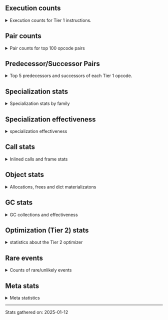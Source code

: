 ## Execution counts

<details>
<summary> Execution counts for Tier 1 instructions. </summary>


The "miss ratio" column shows the percentage of times the instruction
executed that it deoptimized. When this happens, the base unspecialized
instruction is not counted.

<table>
<thead>
<tr>
<th align="left">Name</th>
<th align="right">Base Count</th>
<th align="right">Head Count</th>
<th align="right">Change</th>
</tr>
</thead>
<tbody>
<tr>
<td align="left">JUMP_BACKWARD</td>
<td align="right">23,890,215</td>
<td align="right">10,552,631</td>
<td align="right">-55.8%</td>
</tr>
<tr>
<td align="left">STORE_SUBSCR_LIST_INT</td>
<td align="right">1,012,680</td>
<td align="right">476,160</td>
<td align="right">-53.0%</td>
</tr>
<tr>
<td align="left">CALL_NON_PY_GENERAL</td>
<td align="right">4,461,595</td>
<td align="right">2,119,371</td>
<td align="right">-52.5%</td>
</tr>
<tr>
<td align="left">CALL_INTRINSIC_1</td>
<td align="right">211,620</td>
<td align="right">321,740</td>
<td align="right">52.0%</td>
</tr>
<tr>
<td align="left">BINARY_OP_SUBTRACT_INT</td>
<td align="right">2,197,860</td>
<td align="right">1,064,780</td>
<td align="right">-51.6%</td>
</tr>
<tr>
<td align="left">CALL_BUILTIN_FAST_WITH_KEYWORDS</td>
<td align="right">1,201,140</td>
<td align="right">604,220</td>
<td align="right">-49.7%</td>
</tr>
<tr>
<td align="left">UNPACK_SEQUENCE_TWO_TUPLE</td>
<td align="right">6,369,915</td>
<td align="right">3,241,571</td>
<td align="right">-49.1%</td>
</tr>
<tr>
<td align="left">BINARY_OP</td>
<td align="right">1,221,080</td>
<td align="right">664,740</td>
<td align="right">-45.6%</td>
</tr>
<tr>
<td align="left">STORE_FAST_STORE_FAST</td>
<td align="right">7,675,035</td>
<td align="right">4,182,191</td>
<td align="right">-45.5%</td>
</tr>
<tr>
<td align="left">PUSH_NULL</td>
<td align="right">7,543,320</td>
<td align="right">4,188,020</td>
<td align="right">-44.5%</td>
</tr>
<tr>
<td align="left">BINARY_OP_ADD_INT</td>
<td align="right">2,662,920</td>
<td align="right">1,551,580</td>
<td align="right">-41.7%</td>
</tr>
<tr>
<td align="left">JUMP_BACKWARD_NO_INTERRUPT</td>
<td align="right">3,440,220</td>
<td align="right">2,037,540</td>
<td align="right">-40.8%</td>
</tr>
<tr>
<td align="left">POP_JUMP_IF_NONE</td>
<td align="right">8,840,880</td>
<td align="right">5,270,740</td>
<td align="right">-40.4%</td>
</tr>
<tr>
<td align="left">FOR_ITER_GEN</td>
<td align="right">10,587,660</td>
<td align="right">6,503,320</td>
<td align="right">-38.6%</td>
</tr>
<tr>
<td align="left">FOR_ITER_LIST</td>
<td align="right">13,426,795</td>
<td align="right">8,474,031</td>
<td align="right">-36.9%</td>
</tr>
<tr>
<td align="left">BINARY_SUBSCR_LIST_INT</td>
<td align="right">4,991,220</td>
<td align="right">3,277,500</td>
<td align="right">-34.3%</td>
</tr>
<tr>
<td align="left">UNPACK_SEQUENCE</td>
<td align="right">1,161,000</td>
<td align="right">796,380</td>
<td align="right">-31.4%</td>
</tr>
<tr>
<td align="left">FOR_ITER</td>
<td align="right">5,394,260</td>
<td align="right">3,731,280</td>
<td align="right">-30.8%</td>
</tr>
<tr>
<td align="left">CONTAINS_OP</td>
<td align="right">3,121,154</td>
<td align="right">2,268,409</td>
<td align="right">-27.3%</td>
</tr>
<tr>
<td align="left">LOAD_SMALL_INT</td>
<td align="right">10,873,320</td>
<td align="right">8,106,940</td>
<td align="right">-25.4%</td>
</tr>
<tr>
<td align="left">CALL_BOUND_METHOD_EXACT_ARGS</td>
<td align="right">2,456,820</td>
<td align="right">1,861,440</td>
<td align="right">-24.2%</td>
</tr>
<tr>
<td align="left">TO_BOOL_INT</td>
<td align="right">839,420</td>
<td align="right">644,220</td>
<td align="right">-23.3%</td>
</tr>
<tr>
<td align="left">RERAISE</td>
<td align="right">479,700</td>
<td align="right">589,820</td>
<td align="right">23.0%</td>
</tr>
<tr>
<td align="left">BINARY_SUBSCR_TUPLE_INT</td>
<td align="right">1,665,240</td>
<td align="right">1,314,420</td>
<td align="right">-21.1%</td>
</tr>
<tr>
<td align="left">FOR_ITER_TUPLE</td>
<td align="right">2,339,220</td>
<td align="right">1,892,160</td>
<td align="right">-19.1%</td>
</tr>
<tr>
<td align="left">STORE_FAST_LOAD_FAST</td>
<td align="right">1,031,760</td>
<td align="right">839,640</td>
<td align="right">-18.6%</td>
</tr>
<tr>
<td align="left">TO_BOOL_ALWAYS_TRUE</td>
<td align="right">4,100,880</td>
<td align="right">3,344,220</td>
<td align="right">-18.5%</td>
</tr>
<tr>
<td align="left">IS_OP</td>
<td align="right">2,695,080</td>
<td align="right">2,205,040</td>
<td align="right">-18.2%</td>
</tr>
<tr>
<td align="left">COMPARE_OP_INT</td>
<td align="right">7,588,000</td>
<td align="right">6,228,460</td>
<td align="right">-17.9%</td>
</tr>
<tr>
<td align="left">BINARY_OP_ADD_UNICODE</td>
<td align="right">740,040</td>
<td align="right">617,020</td>
<td align="right">-16.6%</td>
</tr>
<tr>
<td align="left">POP_JUMP_IF_TRUE</td>
<td align="right">17,499,570</td>
<td align="right">14,715,262</td>
<td align="right">-15.9%</td>
</tr>
<tr>
<td align="left">EXTENDED_ARG</td>
<td align="right">4,262,280</td>
<td align="right">3,623,760</td>
<td align="right">-15.0%</td>
</tr>
<tr>
<td align="left">LOAD_FAST_LOAD_FAST</td>
<td align="right">32,234,335</td>
<td align="right">27,503,691</td>
<td align="right">-14.7%</td>
</tr>
<tr>
<td align="left">TO_BOOL_NONE</td>
<td align="right">2,021,875</td>
<td align="right">1,747,471</td>
<td align="right">-13.6%</td>
</tr>
<tr>
<td align="left">STORE_FAST</td>
<td align="right">43,906,400</td>
<td align="right">38,070,660</td>
<td align="right">-13.3%</td>
</tr>
<tr>
<td align="left">CALL_LEN</td>
<td align="right">1,651,060</td>
<td align="right">1,435,720</td>
<td align="right">-13.0%</td>
</tr>
<tr>
<td align="left">COMPARE_OP_STR</td>
<td align="right">7,419,800</td>
<td align="right">6,501,500</td>
<td align="right">-12.4%</td>
</tr>
<tr>
<td align="left">CONTAINS_OP_SET</td>
<td align="right">1,944,420</td>
<td align="right">1,713,420</td>
<td align="right">-11.9%</td>
</tr>
<tr>
<td align="left">LOAD_FAST</td>
<td align="right">172,902,470</td>
<td align="right">152,467,062</td>
<td align="right">-11.8%</td>
</tr>
<tr>
<td align="left">LOAD_DEREF</td>
<td align="right">7,596,180</td>
<td align="right">6,699,200</td>
<td align="right">-11.8%</td>
</tr>
<tr>
<td align="left">LOAD_ATTR_WITH_HINT</td>
<td align="right">18,795,455</td>
<td align="right">16,748,931</td>
<td align="right">-10.9%</td>
</tr>
<tr>
<td align="left">CALL_TUPLE_1</td>
<td align="right">191,280</td>
<td align="right">170,940</td>
<td align="right">-10.6%</td>
</tr>
<tr>
<td align="left">POP_JUMP_IF_FALSE</td>
<td align="right">41,722,340</td>
<td align="right">37,453,280</td>
<td align="right">-10.2%</td>
</tr>
<tr>
<td align="left">LOAD_ATTR_MODULE</td>
<td align="right">15,144,960</td>
<td align="right">13,708,840</td>
<td align="right">-9.5%</td>
</tr>
<tr>
<td align="left">BINARY_SUBSCR</td>
<td align="right">1,933,980</td>
<td align="right">1,753,600</td>
<td align="right">-9.3%</td>
</tr>
<tr>
<td align="left">TO_BOOL_BOOL</td>
<td align="right">27,984,780</td>
<td align="right">25,472,160</td>
<td align="right">-9.0%</td>
</tr>
<tr>
<td align="left">CALL_BUILTIN_FAST</td>
<td align="right">2,862,200</td>
<td align="right">2,609,600</td>
<td align="right">-8.8%</td>
</tr>
<tr>
<td align="left">LOAD_GLOBAL_MODULE</td>
<td align="right">28,544,620</td>
<td align="right">26,071,180</td>
<td align="right">-8.7%</td>
</tr>
<tr>
<td align="left">COPY_FREE_VARS</td>
<td align="right">2,474,100</td>
<td align="right">2,261,260</td>
<td align="right">-8.6%</td>
</tr>
<tr>
<td align="left">RESUME_CHECK</td>
<td align="right">51,165,300</td>
<td align="right">46,938,100</td>
<td align="right">-8.3%</td>
</tr>
<tr>
<td align="left">LOAD_GLOBAL_BUILTIN</td>
<td align="right">25,354,500</td>
<td align="right">23,432,740</td>
<td align="right">-7.6%</td>
</tr>
<tr>
<td align="left">TO_BOOL_STR</td>
<td align="right">864,700</td>
<td align="right">804,300</td>
<td align="right">-7.0%</td>
</tr>
<tr>
<td align="left">LOAD_FAST_AND_CLEAR</td>
<td align="right">962,220</td>
<td align="right">902,700</td>
<td align="right">-6.2%</td>
</tr>
<tr>
<td align="left">BINARY_SLICE</td>
<td align="right">439,860</td>
<td align="right">413,920</td>
<td align="right">-5.9%</td>
</tr>
<tr>
<td align="left">BUILD_TUPLE</td>
<td align="right">5,399,560</td>
<td align="right">5,090,160</td>
<td align="right">-5.7%</td>
</tr>
<tr>
<td align="left">POP_TOP</td>
<td align="right">32,404,860</td>
<td align="right">30,719,780</td>
<td align="right">-5.2%</td>
</tr>
<tr>
<td align="left">SWAP</td>
<td align="right">3,162,180</td>
<td align="right">2,999,980</td>
<td align="right">-5.1%</td>
</tr>
<tr>
<td align="left">LIST_APPEND</td>
<td align="right">981,840</td>
<td align="right">936,680</td>
<td align="right">-4.6%</td>
</tr>
<tr>
<td align="left">CALL_METHOD_DESCRIPTOR_FAST_WITH_KEYWORDS</td>
<td align="right">435,180</td>
<td align="right">416,220</td>
<td align="right">-4.4%</td>
</tr>
<tr>
<td align="left">LOAD_ATTR</td>
<td align="right">12,547,000</td>
<td align="right">12,006,880</td>
<td align="right">-4.3%</td>
</tr>
<tr>
<td align="left">CALL_ISINSTANCE</td>
<td align="right">13,646,520</td>
<td align="right">13,093,900</td>
<td align="right">-4.0%</td>
</tr>
<tr>
<td align="left">CALL_BUILTIN_O</td>
<td align="right">1,533,620</td>
<td align="right">1,473,580</td>
<td align="right">-3.9%</td>
</tr>
<tr>
<td align="left">CALL_METHOD_DESCRIPTOR_FAST</td>
<td align="right">4,385,060</td>
<td align="right">4,223,420</td>
<td align="right">-3.7%</td>
</tr>
<tr>
<td align="left">TO_BOOL_LIST</td>
<td align="right">1,874,340</td>
<td align="right">1,805,400</td>
<td align="right">-3.7%</td>
</tr>
<tr>
<td align="left">MAKE_CELL</td>
<td align="right">3,806,160</td>
<td align="right">3,686,600</td>
<td align="right">-3.1%</td>
</tr>
<tr>
<td align="left">BUILD_LIST</td>
<td align="right">2,566,620</td>
<td align="right">2,487,420</td>
<td align="right">-3.1%</td>
</tr>
<tr>
<td align="left">LOAD_ATTR_INSTANCE_VALUE</td>
<td align="right">21,187,440</td>
<td align="right">20,577,920</td>
<td align="right">-2.9%</td>
</tr>
<tr>
<td align="left">GET_YIELD_FROM_ITER</td>
<td align="right">7,718,220</td>
<td align="right">7,522,060</td>
<td align="right">-2.5%</td>
</tr>
<tr>
<td align="left">LOAD_CONST_IMMORTAL</td>
<td align="right">42,335,100</td>
<td align="right">41,301,760</td>
<td align="right">-2.4%</td>
</tr>
<tr>
<td align="left">GET_ITER</td>
<td align="right">13,534,980</td>
<td align="right">13,228,900</td>
<td align="right">-2.3%</td>
</tr>
<tr>
<td align="left">POP_ITER</td>
<td align="right">9,829,500</td>
<td align="right">9,612,660</td>
<td align="right">-2.2%</td>
</tr>
<tr>
<td align="left">LOAD_ATTR_METHOD_NO_DICT</td>
<td align="right">8,609,395</td>
<td align="right">8,423,131</td>
<td align="right">-2.2%</td>
</tr>
<tr>
<td align="left">LOAD_ATTR_SLOT</td>
<td align="right">5,813,460</td>
<td align="right">5,688,820</td>
<td align="right">-2.1%</td>
</tr>
<tr>
<td align="left">NOP</td>
<td align="right">8,103,280</td>
<td align="right">7,944,380</td>
<td align="right">-2.0%</td>
</tr>
<tr>
<td align="left">LOAD_ATTR_NONDESCRIPTOR_WITH_VALUES</td>
<td align="right">3,398,160</td>
<td align="right">3,333,340</td>
<td align="right">-1.9%</td>
</tr>
<tr>
<td align="left">CALL_BUILTIN_CLASS</td>
<td align="right">1,847,880</td>
<td align="right">1,813,700</td>
<td align="right">-1.8%</td>
</tr>
<tr>
<td align="left">POP_JUMP_IF_NOT_NONE</td>
<td align="right">9,147,880</td>
<td align="right">9,005,700</td>
<td align="right">-1.6%</td>
</tr>
<tr>
<td align="left">LOAD_ATTR_PROPERTY</td>
<td align="right">2,632,800</td>
<td align="right">2,605,800</td>
<td align="right">-1.0%</td>
</tr>
<tr>
<td align="left">LOAD_CONST</td>
<td align="right">7,972,640</td>
<td align="right">7,899,360</td>
<td align="right">-0.9%</td>
</tr>
<tr>
<td align="left">BINARY_OP_INPLACE_ADD_UNICODE</td>
<td align="right">39,900</td>
<td align="right">39,540</td>
<td align="right">-0.9%</td>
</tr>
<tr>
<td align="left">LOAD_ATTR_METHOD_WITH_VALUES</td>
<td align="right">23,017,640</td>
<td align="right">22,842,820</td>
<td align="right">-0.8%</td>
</tr>
<tr>
<td align="left">RETURN_VALUE</td>
<td align="right">40,863,560</td>
<td align="right">40,630,020</td>
<td align="right">-0.6%</td>
</tr>
<tr>
<td align="left">CALL_PY_GENERAL</td>
<td align="right">4,128,560</td>
<td align="right">4,115,660</td>
<td align="right">-0.3%</td>
</tr>
<tr>
<td align="left">CALL_LIST_APPEND</td>
<td align="right">839,340</td>
<td align="right">836,760</td>
<td align="right">-0.3%</td>
</tr>
<tr>
<td align="left">COMPARE_OP</td>
<td align="right">789,040</td>
<td align="right">787,040</td>
<td align="right">-0.3%</td>
</tr>
<tr>
<td align="left">CALL_PY_EXACT_ARGS</td>
<td align="right">23,794,760</td>
<td align="right">23,824,660</td>
<td align="right">0.1%</td>
</tr>
<tr>
<td align="left">END_FOR</td>
<td align="right">4,382,820</td>
<td align="right">4,383,460</td>
<td align="right">0.0%</td>
</tr>
<tr>
<td align="left">INTERPRETER_EXIT</td>
<td align="right">9,493,300</td>
<td align="right">9,492,120</td>
<td align="right">-0.0%</td>
</tr>
<tr>
<td align="left">YIELD_VALUE</td>
<td align="right">10,876,980</td>
<td align="right">10,876,980</td>
<td align="right">0.0%</td>
</tr>
<tr>
<td align="left">RETURN_GENERATOR</td>
<td align="right">10,436,520</td>
<td align="right">10,436,520</td>
<td align="right">0.0%</td>
</tr>
<tr>
<td align="left">END_SEND</td>
<td align="right">7,620,540</td>
<td align="right">7,620,540</td>
<td align="right">0.0%</td>
</tr>
<tr>
<td align="left">SEND</td>
<td align="right">6,067,440</td>
<td align="right">6,067,440</td>
<td align="right">0.0%</td>
</tr>
<tr>
<td align="left">COPY</td>
<td align="right">5,404,140</td>
<td align="right">5,404,140</td>
<td align="right">0.0%</td>
</tr>
<tr>
<td align="left">STORE_ATTR_INSTANCE_VALUE</td>
<td align="right">5,155,160</td>
<td align="right">5,155,160</td>
<td align="right">0.0%</td>
</tr>
<tr>
<td align="left">STORE_ATTR_SLOT</td>
<td align="right">5,122,800</td>
<td align="right">5,122,800</td>
<td align="right">0.0%</td>
</tr>
<tr>
<td align="left">SEND_GEN</td>
<td align="right">4,989,420</td>
<td align="right">4,989,420</td>
<td align="right">0.0%</td>
</tr>
<tr>
<td align="left">BINARY_SUBSCR_DICT</td>
<td align="right">3,856,160</td>
<td align="right">3,856,160</td>
<td align="right">0.0%</td>
</tr>
<tr>
<td align="left">BUILD_MAP</td>
<td align="right">2,576,100</td>
<td align="right">2,576,100</td>
<td align="right">0.0%</td>
</tr>
<tr>
<td align="left">LOAD_ATTR_CLASS</td>
<td align="right">2,404,400</td>
<td align="right">2,404,400</td>
<td align="right">0.0%</td>
</tr>
<tr>
<td align="left">CALL_KW_PY</td>
<td align="right">2,249,180</td>
<td align="right">2,249,180</td>
<td align="right">0.0%</td>
</tr>
<tr>
<td align="left">CONTAINS_OP_DICT</td>
<td align="right">1,707,780</td>
<td align="right">1,707,780</td>
<td align="right">0.0%</td>
</tr>
<tr>
<td align="left">CALL_METHOD_DESCRIPTOR_NOARGS</td>
<td align="right">1,659,220</td>
<td align="right">1,659,220</td>
<td align="right">0.0%</td>
</tr>
<tr>
<td align="left">MAKE_FUNCTION</td>
<td align="right">1,605,420</td>
<td align="right">1,605,420</td>
<td align="right">0.0%</td>
</tr>
<tr>
<td align="left">JUMP_FORWARD</td>
<td align="right">1,529,240</td>
<td align="right">1,529,240</td>
<td align="right">0.0%</td>
</tr>
<tr>
<td align="left">FORMAT_SIMPLE</td>
<td align="right">1,469,160</td>
<td align="right">1,469,160</td>
<td align="right">0.0%</td>
</tr>
<tr>
<td align="left">SET_FUNCTION_ATTRIBUTE</td>
<td align="right">1,427,160</td>
<td align="right">1,427,160</td>
<td align="right">0.0%</td>
</tr>
<tr>
<td align="left">STORE_SUBSCR_DICT</td>
<td align="right">1,356,260</td>
<td align="right">1,356,260</td>
<td align="right">0.0%</td>
</tr>
<tr>
<td align="left">STORE_ATTR</td>
<td align="right">1,188,660</td>
<td align="right">1,188,660</td>
<td align="right">0.0%</td>
</tr>
<tr>
<td align="left">CALL_FUNCTION_EX</td>
<td align="right">950,640</td>
<td align="right">950,640</td>
<td align="right">0.0%</td>
</tr>
<tr>
<td align="left">DICT_MERGE</td>
<td align="right">908,280</td>
<td align="right">908,280</td>
<td align="right">0.0%</td>
</tr>
<tr>
<td align="left">CALL_KW_NON_PY</td>
<td align="right">786,660</td>
<td align="right">786,660</td>
<td align="right">0.0%</td>
</tr>
<tr>
<td align="left">CALL_ALLOC_AND_ENTER_INIT</td>
<td align="right">749,380</td>
<td align="right">749,380</td>
<td align="right">0.0%</td>
</tr>
<tr>
<td align="left">EXIT_INIT_CHECK</td>
<td align="right">746,840</td>
<td align="right">746,840</td>
<td align="right">0.0%</td>
</tr>
<tr>
<td align="left">BUILD_STRING</td>
<td align="right">742,620</td>
<td align="right">742,620</td>
<td align="right">0.0%</td>
</tr>
<tr>
<td align="left">CHECK_EXC_MATCH</td>
<td align="right">614,560</td>
<td align="right">614,560</td>
<td align="right">0.0%</td>
</tr>
<tr>
<td align="left">CALL_METHOD_DESCRIPTOR_O</td>
<td align="right">594,580</td>
<td align="right">594,580</td>
<td align="right">0.0%</td>
</tr>
<tr>
<td align="left">POP_EXCEPT</td>
<td align="right">547,420</td>
<td align="right">547,420</td>
<td align="right">0.0%</td>
</tr>
<tr>
<td align="left">PUSH_EXC_INFO</td>
<td align="right">547,420</td>
<td align="right">547,420</td>
<td align="right">0.0%</td>
</tr>
<tr>
<td align="left">TO_BOOL</td>
<td align="right">522,000</td>
<td align="right">522,000</td>
<td align="right">0.0%</td>
</tr>
<tr>
<td align="left">STORE_DEREF</td>
<td align="right">405,540</td>
<td align="right">405,540</td>
<td align="right">0.0%</td>
</tr>
<tr>
<td align="left">LOAD_SUPER_ATTR_METHOD</td>
<td align="right">376,920</td>
<td align="right">376,920</td>
<td align="right">0.0%</td>
</tr>
<tr>
<td align="left">BUILD_SET</td>
<td align="right">325,140</td>
<td align="right">325,140</td>
<td align="right">0.0%</td>
</tr>
<tr>
<td align="left">BINARY_SUBSCR_STR_INT</td>
<td align="right">271,500</td>
<td align="right">271,500</td>
<td align="right">0.0%</td>
</tr>
<tr>
<td align="left">IMPORT_NAME</td>
<td align="right">254,400</td>
<td align="right">254,400</td>
<td align="right">0.0%</td>
</tr>
<tr>
<td align="left">IMPORT_FROM</td>
<td align="right">253,920</td>
<td align="right">253,920</td>
<td align="right">0.0%</td>
</tr>
<tr>
<td align="left">FOR_ITER_RANGE</td>
<td align="right">234,840</td>
<td align="right">234,840</td>
<td align="right">0.0%</td>
</tr>
<tr>
<td align="left">LOAD_ATTR_NONDESCRIPTOR_NO_DICT</td>
<td align="right">231,240</td>
<td align="right">231,240</td>
<td align="right">0.0%</td>
</tr>
<tr>
<td align="left">CALL_TYPE_1</td>
<td align="right">221,860</td>
<td align="right">221,860</td>
<td align="right">0.0%</td>
</tr>
<tr>
<td align="left">LOAD_FAST_CHECK</td>
<td align="right">202,380</td>
<td align="right">202,380</td>
<td align="right">0.0%</td>
</tr>
<tr>
<td align="left">LOAD_SUPER_ATTR_ATTR</td>
<td align="right">152,400</td>
<td align="right">152,400</td>
<td align="right">0.0%</td>
</tr>
<tr>
<td align="left">DELETE_ATTR</td>
<td align="right">144,780</td>
<td align="right">144,780</td>
<td align="right">0.0%</td>
</tr>
<tr>
<td align="left">RAISE_VARARGS</td>
<td align="right">108,780</td>
<td align="right">108,780</td>
<td align="right">0.0%</td>
</tr>
<tr>
<td align="left">UNPACK_SEQUENCE_TUPLE</td>
<td align="right">100,860</td>
<td align="right">100,860</td>
<td align="right">0.0%</td>
</tr>
<tr>
<td align="left">LOAD_SPECIAL</td>
<td align="right">99,360</td>
<td align="right">99,360</td>
<td align="right">0.0%</td>
</tr>
<tr>
<td align="left">CALL_KW_BOUND_METHOD</td>
<td align="right">99,220</td>
<td align="right">99,220</td>
<td align="right">0.0%</td>
</tr>
<tr>
<td align="left">CLEANUP_THROW</td>
<td align="right">90,780</td>
<td align="right">90,780</td>
<td align="right">0.0%</td>
</tr>
<tr>
<td align="left">DELETE_SUBSCR</td>
<td align="right">76,120</td>
<td align="right">76,120</td>
<td align="right">0.0%</td>
</tr>
<tr>
<td align="left">STORE_SUBSCR</td>
<td align="right">73,840</td>
<td align="right">73,840</td>
<td align="right">0.0%</td>
</tr>
<tr>
<td align="left">LIST_EXTEND</td>
<td align="right">73,560</td>
<td align="right">73,560</td>
<td align="right">0.0%</td>
</tr>
<tr>
<td align="left">SET_UPDATE</td>
<td align="right">67,860</td>
<td align="right">67,860</td>
<td align="right">0.0%</td>
</tr>
<tr>
<td align="left">UNARY_NOT</td>
<td align="right">67,020</td>
<td align="right">67,020</td>
<td align="right">0.0%</td>
</tr>
<tr>
<td align="left">CALL_BOUND_METHOD_GENERAL</td>
<td align="right">59,940</td>
<td align="right">59,940</td>
<td align="right">0.0%</td>
</tr>
<tr>
<td align="left">CALL_STR_1</td>
<td align="right">56,620</td>
<td align="right">56,620</td>
<td align="right">0.0%</td>
</tr>
<tr>
<td align="left">LOAD_ATTR_GETATTRIBUTE_OVERRIDDEN</td>
<td align="right">52,020</td>
<td align="right">52,020</td>
<td align="right">0.0%</td>
</tr>
<tr>
<td align="left">LOAD_ATTR_CLASS_WITH_METACLASS_CHECK</td>
<td align="right">48,060</td>
<td align="right">48,060</td>
<td align="right">0.0%</td>
</tr>
<tr>
<td align="left">BINARY_SUBSCR_GETITEM</td>
<td align="right">41,640</td>
<td align="right">41,640</td>
<td align="right">0.0%</td>
</tr>
<tr>
<td align="left">DELETE_FAST</td>
<td align="right">39,420</td>
<td align="right">39,420</td>
<td align="right">0.0%</td>
</tr>
<tr>
<td align="left">SET_ADD</td>
<td align="right">29,220</td>
<td align="right">29,220</td>
<td align="right">0.0%</td>
</tr>
<tr>
<td align="left">UNARY_NEGATIVE</td>
<td align="right">18,360</td>
<td align="right">18,360</td>
<td align="right">0.0%</td>
</tr>
<tr>
<td align="left">STORE_ATTR_WITH_HINT</td>
<td align="right">17,760</td>
<td align="right">17,760</td>
<td align="right">0.0%</td>
</tr>
<tr>
<td align="left">CALL</td>
<td align="right">14,940</td>
<td align="right">14,940</td>
<td align="right">0.0%</td>
</tr>
<tr>
<td align="left">LOAD_GLOBAL</td>
<td align="right">13,040</td>
<td align="right">13,040</td>
<td align="right">0.0%</td>
</tr>
<tr>
<td align="left">UNPACK_SEQUENCE_LIST</td>
<td align="right">2,700</td>
<td align="right">2,700</td>
<td align="right">0.0%</td>
</tr>
<tr>
<td align="left">STORE_NAME</td>
<td align="right">2,100</td>
<td align="right">2,100</td>
<td align="right">0.0%</td>
</tr>
<tr>
<td align="left">CALL_KW</td>
<td align="right">1,380</td>
<td align="right">1,380</td>
<td align="right">0.0%</td>
</tr>
<tr>
<td align="left">UNARY_INVERT</td>
<td align="right">900</td>
<td align="right">900</td>
<td align="right">0.0%</td>
</tr>
<tr>
<td align="left">LOAD_NAME</td>
<td align="right">900</td>
<td align="right">900</td>
<td align="right">0.0%</td>
</tr>
<tr>
<td align="left">WITH_EXCEPT_START</td>
<td align="right">780</td>
<td align="right">780</td>
<td align="right">0.0%</td>
</tr>
<tr>
<td align="left">MAP_ADD</td>
<td align="right">660</td>
<td align="right">660</td>
<td align="right">0.0%</td>
</tr>
<tr>
<td align="left">COMPARE_OP_FLOAT</td>
<td align="right">600</td>
<td align="right">600</td>
<td align="right">0.0%</td>
</tr>
<tr>
<td align="left">LOAD_ATTR_METHOD_LAZY_DICT</td>
<td align="right">480</td>
<td align="right">480</td>
<td align="right">0.0%</td>
</tr>
<tr>
<td align="left">LOAD_BUILD_CLASS</td>
<td align="right">420</td>
<td align="right">420</td>
<td align="right">0.0%</td>
</tr>
<tr>
<td align="left">CONVERT_VALUE</td>
<td align="right">420</td>
<td align="right">420</td>
<td align="right">0.0%</td>
</tr>
<tr>
<td align="left">LOAD_SUPER_ATTR</td>
<td align="right">320</td>
<td align="right">320</td>
<td align="right">0.0%</td>
</tr>
<tr>
<td align="left">FORMAT_WITH_SPEC</td>
<td align="right">180</td>
<td align="right">180</td>
<td align="right">0.0%</td>
</tr>
<tr>
<td align="left">DICT_UPDATE</td>
<td align="right">180</td>
<td align="right">180</td>
<td align="right">0.0%</td>
</tr>
<tr>
<td align="left">BINARY_OP_MULTIPLY_INT</td>
<td align="right">120</td>
<td align="right">120</td>
<td align="right">0.0%</td>
</tr>
<tr>
<td align="left">BINARY_OP_SUBTRACT_FLOAT</td>
<td align="right">120</td>
<td align="right">120</td>
<td align="right">0.0%</td>
</tr>
<tr>
<td align="left">RESUME</td>
<td align="right">60</td>
<td align="right">60</td>
<td align="right">0.0%</td>
</tr>
<tr>
<td align="left">BINARY_OP_ADD_FLOAT</td>
<td align="right">60</td>
<td align="right">60</td>
<td align="right">0.0%</td>
</tr>
<tr>
<td align="left">ENTER_EXECUTOR</td>
<td align="right"></td>
<td align="right">10,407,120</td>
<td align="right"></td>
</tr>
<tr>
<td align="left">NOT_TAKEN</td>
<td align="right"></td>
<td align="right">94,240</td>
<td align="right"></td>
</tr>
</tbody>
</table>


</details>

## Pair counts

<details>
<summary> Pair counts for top 100 opcode pairs </summary>


Pairs of specialized operations that deoptimize and are then followed by
the corresponding unspecialized instruction are not counted as pairs.

Not included in comparative output.


</details>

## Predecessor/Successor Pairs

<details>
<summary> Top 5 predecessors and successors of each Tier 1 opcode. </summary>


This does not include the unspecialized instructions that occur after a
specialized instruction deoptimizes.

Not included in comparative output.


</details>

## Specialization stats

<details>
<summary> Specialization stats by family </summary>

### BINARY_OP

<details>
<summary> specialization stats for BINARY_OP family </summary>

<table>
<thead>
<tr>
<th align="left">Kind</th>
<th align="right">Base Count</th>
<th align="right">Base Ratio</th>
<th align="right">Head Count</th>
<th align="right">Head Ratio</th>
<th align="right">Change</th>
</tr>
</thead>
<tbody>
<tr>
<td align="left">
deferred
<details>
<summary>ⓘ</summary>

Lists the number of "deferred" (i.e. not specialized) instructions executed.
</details>
</td>
<td align="right">1,218,780</td>
<td align="right">17.8%</td>
<td align="right">662,580</td>
<td align="right">16.8%</td>
<td align="right">-45.6%</td>
</tr>
<tr>
<td align="left">
hit
<details>
<summary>ⓘ</summary>

Specialized instructions that complete.
</details>
</td>
<td align="right">5,641,020</td>
<td align="right">82.2%</td>
<td align="right">3,273,220</td>
<td align="right">83.1%</td>
<td align="right">-42.0%</td>
</tr>
</tbody>
</table>

<table>
<thead>
<tr>
<th align="left">Success</th>
<th align="right">Base Count</th>
<th align="right">Base Ratio</th>
<th align="right">Head Count</th>
<th align="right">Head Ratio</th>
<th align="right">Change</th>
</tr>
</thead>
<tbody>
<tr>
<td align="left">Failure</td>
<td align="right">2,020</td>
<td align="right">87.8%</td>
<td align="right">1,880</td>
<td align="right">87.0%</td>
<td align="right">-6.9%</td>
</tr>
<tr>
<td align="left">Success</td>
<td align="right">280</td>
<td align="right">12.2%</td>
<td align="right">280</td>
<td align="right">13.0%</td>
<td align="right">0.0%</td>
</tr>
</tbody>
</table>

<table>
<thead>
<tr>
<th align="left">Failure kind</th>
<th align="right">Base Count</th>
<th align="right">Base Ratio</th>
<th align="right">Head Count</th>
<th align="right">Head Ratio</th>
<th align="right">Change</th>
</tr>
</thead>
<tbody>
<tr>
<td align="left">add different types</td>
<td align="right">260</td>
<td align="right">12.9%</td>
<td align="right">120</td>
<td align="right">6.4%</td>
<td align="right">-53.8%</td>
</tr>
<tr>
<td align="left">add other</td>
<td align="right">820</td>
<td align="right">40.6%</td>
<td align="right">820</td>
<td align="right">43.6%</td>
<td align="right">0.0%</td>
</tr>
<tr>
<td align="left">multiply different types</td>
<td align="right">200</td>
<td align="right">9.9%</td>
<td align="right">200</td>
<td align="right">10.6%</td>
<td align="right">0.0%</td>
</tr>
<tr>
<td align="left">remainder</td>
<td align="right">180</td>
<td align="right">8.9%</td>
<td align="right">180</td>
<td align="right">9.6%</td>
<td align="right">0.0%</td>
</tr>
<tr>
<td align="left">true divide different types</td>
<td align="right">160</td>
<td align="right">7.9%</td>
<td align="right">160</td>
<td align="right">8.5%</td>
<td align="right">0.0%</td>
</tr>
<tr>
<td align="left">or</td>
<td align="right">120</td>
<td align="right">5.9%</td>
<td align="right">120</td>
<td align="right">6.4%</td>
<td align="right">0.0%</td>
</tr>
<tr>
<td align="left">xor</td>
<td align="right">100</td>
<td align="right">5.0%</td>
<td align="right">100</td>
<td align="right">5.3%</td>
<td align="right">0.0%</td>
</tr>
<tr>
<td align="left">and int</td>
<td align="right">80</td>
<td align="right">4.0%</td>
<td align="right">80</td>
<td align="right">4.3%</td>
<td align="right">0.0%</td>
</tr>
<tr>
<td align="left">subtract other</td>
<td align="right">60</td>
<td align="right">3.0%</td>
<td align="right">60</td>
<td align="right">3.2%</td>
<td align="right">0.0%</td>
</tr>
<tr>
<td align="left">and other</td>
<td align="right">20</td>
<td align="right">1.0%</td>
<td align="right">20</td>
<td align="right">1.1%</td>
<td align="right">0.0%</td>
</tr>
<tr>
<td align="left">true divide other</td>
<td align="right">20</td>
<td align="right">1.0%</td>
<td align="right">20</td>
<td align="right">1.1%</td>
<td align="right">0.0%</td>
</tr>
</tbody>
</table>


</details>

### BINARY_SLICE

<details>
<summary> specialization stats for BINARY_SLICE family </summary>

<table>
<thead>
<tr>
<th align="left">Kind</th>
<th align="right">Base Count</th>
<th align="right">Base Ratio</th>
<th align="right">Head Count</th>
<th align="right">Head Ratio</th>
<th align="right">Change</th>
</tr>
</thead>
<tbody>
<tr>
<td align="left">
deferred
<details>
<summary>ⓘ</summary>

Lists the number of "deferred" (i.e. not specialized) instructions executed.
</details>
</td>
<td align="right">439,860</td>
<td align="right">100.0%</td>
<td align="right">413,920</td>
<td align="right">100.0%</td>
<td align="right">-5.9%</td>
</tr>
</tbody>
</table>


</details>

### BINARY_SUBSCR

<details>
<summary> specialization stats for BINARY_SUBSCR family </summary>

<table>
<thead>
<tr>
<th align="left">Kind</th>
<th align="right">Base Count</th>
<th align="right">Base Ratio</th>
<th align="right">Head Count</th>
<th align="right">Head Ratio</th>
<th align="right">Change</th>
</tr>
</thead>
<tbody>
<tr>
<td align="left">
miss
<details>
<summary>ⓘ</summary>

Specialized instructions that deopt.
</details>
</td>
<td align="right">152,100</td>
<td align="right">1.2%</td>
<td align="right">57,780</td>
<td align="right">0.5%</td>
<td align="right">-62.0%</td>
</tr>
<tr>
<td align="left">
hit
<details>
<summary>ⓘ</summary>

Specialized instructions that complete.
</details>
</td>
<td align="right">10,673,660</td>
<td align="right">83.7%</td>
<td align="right">8,703,440</td>
<td align="right">82.8%</td>
<td align="right">-18.5%</td>
</tr>
<tr>
<td align="left">
deferred
<details>
<summary>ⓘ</summary>

Lists the number of "deferred" (i.e. not specialized) instructions executed.
</details>
</td>
<td align="right">1,927,120</td>
<td align="right">15.1%</td>
<td align="right">1,747,680</td>
<td align="right">16.6%</td>
<td align="right">-9.3%</td>
</tr>
</tbody>
</table>

<table>
<thead>
<tr>
<th align="left">Success</th>
<th align="right">Base Count</th>
<th align="right">Base Ratio</th>
<th align="right">Head Count</th>
<th align="right">Head Ratio</th>
<th align="right">Change</th>
</tr>
</thead>
<tbody>
<tr>
<td align="left">Success</td>
<td align="right">3,820</td>
<td align="right">39.2%</td>
<td align="right">2,020</td>
<td align="right">28.9%</td>
<td align="right">-47.1%</td>
</tr>
<tr>
<td align="left">Failure</td>
<td align="right">5,920</td>
<td align="right">60.8%</td>
<td align="right">4,980</td>
<td align="right">71.1%</td>
<td align="right">-15.9%</td>
</tr>
</tbody>
</table>

<table>
<thead>
<tr>
<th align="left">Failure kind</th>
<th align="right">Base Count</th>
<th align="right">Base Ratio</th>
<th align="right">Head Count</th>
<th align="right">Head Ratio</th>
<th align="right">Change</th>
</tr>
</thead>
<tbody>
<tr>
<td align="left">out of range</td>
<td align="right">3,280</td>
<td align="right">55.4%</td>
<td align="right">2,400</td>
<td align="right">48.2%</td>
<td align="right">-26.8%</td>
</tr>
<tr>
<td align="left">buffer int</td>
<td align="right">620</td>
<td align="right">10.5%</td>
<td align="right">580</td>
<td align="right">11.6%</td>
<td align="right">-6.5%</td>
</tr>
<tr>
<td align="left">other</td>
<td align="right">660</td>
<td align="right">11.1%</td>
<td align="right">640</td>
<td align="right">12.9%</td>
<td align="right">-3.0%</td>
</tr>
<tr>
<td align="left">string slice</td>
<td align="right">700</td>
<td align="right">11.8%</td>
<td align="right">700</td>
<td align="right">14.1%</td>
<td align="right">0.0%</td>
</tr>
<tr>
<td align="left">list slice</td>
<td align="right">620</td>
<td align="right">10.5%</td>
<td align="right">620</td>
<td align="right">12.4%</td>
<td align="right">0.0%</td>
</tr>
<tr>
<td align="left">code complex parameters</td>
<td align="right">20</td>
<td align="right">0.3%</td>
<td align="right">20</td>
<td align="right">0.4%</td>
<td align="right">0.0%</td>
</tr>
<tr>
<td align="left">sequence int</td>
<td align="right">20</td>
<td align="right">0.3%</td>
<td align="right">20</td>
<td align="right">0.4%</td>
<td align="right">0.0%</td>
</tr>
</tbody>
</table>


</details>

### CALL

<details>
<summary> specialization stats for CALL family </summary>

<table>
<thead>
<tr>
<th align="left">Kind</th>
<th align="right">Base Count</th>
<th align="right">Base Ratio</th>
<th align="right">Head Count</th>
<th align="right">Head Ratio</th>
<th align="right">Change</th>
</tr>
</thead>
<tbody>
<tr>
<td align="left">
hit
<details>
<summary>ⓘ</summary>

Specialized instructions that complete.
</details>
</td>
<td align="right">53,126,380</td>
<td align="right">88.0%</td>
<td align="right">49,966,380</td>
<td align="right">87.7%</td>
<td align="right">-5.9%</td>
</tr>
<tr>
<td align="left">
miss
<details>
<summary>ⓘ</summary>

Specialized instructions that deopt.
</details>
</td>
<td align="right">7,246,740</td>
<td align="right">12.0%</td>
<td align="right">7,011,660</td>
<td align="right">12.3%</td>
<td align="right">-3.2%</td>
</tr>
<tr>
<td align="left">
deferred
<details>
<summary>ⓘ</summary>

Lists the number of "deferred" (i.e. not specialized) instructions executed.
</details>
</td>
<td align="right">120</td>
<td align="right">0.0%</td>
<td align="right">120</td>
<td align="right">0.0%</td>
<td align="right">0.0%</td>
</tr>
<tr>
<td align="left">
deopt
<details>
<summary>ⓘ</summary>

Specialized instructions that deopt.
</details>
</td>
<td align="right">8,000</td>
<td align="right">0.0%</td>
<td align="right">8,000</td>
<td align="right">0.0%</td>
<td align="right">0.0%</td>
</tr>
</tbody>
</table>

<table>
<thead>
<tr>
<th align="left">Success</th>
<th align="right">Base Count</th>
<th align="right">Base Ratio</th>
<th align="right">Head Count</th>
<th align="right">Head Ratio</th>
<th align="right">Change</th>
</tr>
</thead>
<tbody>
<tr>
<td align="left">Success</td>
<td align="right">151,320</td>
<td align="right">100.0%</td>
<td align="right">146,880</td>
<td align="right">100.0%</td>
<td align="right">-2.9%</td>
</tr>
<tr>
<td align="left">Failure</td>
<td align="right">0</td>
<td align="right">0.0%</td>
<td align="right">0</td>
<td align="right">0.0%</td>
<td align="right"></td>
</tr>
</tbody>
</table>

<table>
<thead>
<tr>
<th align="left">Failure kind</th>
<th align="right">Base Count</th>
<th align="right">Base Ratio</th>
<th align="right">Head Count</th>
<th align="right">Head Ratio</th>
<th align="right">Change</th>
</tr>
</thead>
<tbody>
<tr>
<td align="left">init not simple</td>
<td align="right">40</td>
<td align="right">40 / 0 !!</td>
<td align="right">40</td>
<td align="right">40 / 0 !!</td>
<td align="right">0.0%</td>
</tr>
<tr>
<td align="left">init not python</td>
<td align="right">20</td>
<td align="right">20 / 0 !!</td>
<td align="right">20</td>
<td align="right">20 / 0 !!</td>
<td align="right">0.0%</td>
</tr>
</tbody>
</table>


</details>

### CALL_KW

<details>
<summary> specialization stats for CALL_KW family </summary>

<table>
<thead>
<tr>
<th align="left">Kind</th>
<th align="right">Base Count</th>
<th align="right">Base Ratio</th>
<th align="right">Head Count</th>
<th align="right">Head Ratio</th>
<th align="right">Change</th>
</tr>
</thead>
<tbody>
<tr>
<td align="left">
deferred
<details>
<summary>ⓘ</summary>

Lists the number of "deferred" (i.e. not specialized) instructions executed.
</details>
</td>
<td align="right">20</td>
<td align="right">0.0%</td>
<td align="right">20</td>
<td align="right">0.0%</td>
<td align="right">0.0%</td>
</tr>
<tr>
<td align="left">
miss
<details>
<summary>ⓘ</summary>

Specialized instructions that deopt.
</details>
</td>
<td align="right">533,840</td>
<td align="right">99.7%</td>
<td align="right">533,840</td>
<td align="right">99.7%</td>
<td align="right">0.0%</td>
</tr>
</tbody>
</table>

<table>
<thead>
<tr>
<th align="left">Success</th>
<th align="right">Base Count</th>
<th align="right">Base Ratio</th>
<th align="right">Head Count</th>
<th align="right">Head Ratio</th>
<th align="right">Change</th>
</tr>
</thead>
<tbody>
<tr>
<td align="left">Success</td>
<td align="right">11,440</td>
<td align="right">100.0%</td>
<td align="right">11,440</td>
<td align="right">100.0%</td>
<td align="right">0.0%</td>
</tr>
<tr>
<td align="left">Failure</td>
<td align="right">0</td>
<td align="right">0.0%</td>
<td align="right">0</td>
<td align="right">0.0%</td>
<td align="right"></td>
</tr>
</tbody>
</table>


</details>

### COMPARE_OP

<details>
<summary> specialization stats for COMPARE_OP family </summary>

<table>
<thead>
<tr>
<th align="left">Kind</th>
<th align="right">Base Count</th>
<th align="right">Base Ratio</th>
<th align="right">Head Count</th>
<th align="right">Head Ratio</th>
<th align="right">Change</th>
</tr>
</thead>
<tbody>
<tr>
<td align="left">
hit
<details>
<summary>ⓘ</summary>

Specialized instructions that complete.
</details>
</td>
<td align="right">15,006,500</td>
<td align="right">95.0%</td>
<td align="right">12,728,660</td>
<td align="right">94.2%</td>
<td align="right">-15.2%</td>
</tr>
<tr>
<td align="left">
deferred
<details>
<summary>ⓘ</summary>

Lists the number of "deferred" (i.e. not specialized) instructions executed.
</details>
</td>
<td align="right">786,140</td>
<td align="right">5.0%</td>
<td align="right">784,140</td>
<td align="right">5.8%</td>
<td align="right">-0.3%</td>
</tr>
<tr>
<td align="left">
miss
<details>
<summary>ⓘ</summary>

Specialized instructions that deopt.
</details>
</td>
<td align="right">1,900</td>
<td align="right">0.0%</td>
<td align="right">1,900</td>
<td align="right">0.0%</td>
<td align="right">0.0%</td>
</tr>
</tbody>
</table>

<table>
<thead>
<tr>
<th align="left">Success</th>
<th align="right">Base Count</th>
<th align="right">Base Ratio</th>
<th align="right">Head Count</th>
<th align="right">Head Ratio</th>
<th align="right">Change</th>
</tr>
</thead>
<tbody>
<tr>
<td align="left">Success</td>
<td align="right">920</td>
<td align="right">31.3%</td>
<td align="right">920</td>
<td align="right">31.3%</td>
<td align="right">0.0%</td>
</tr>
<tr>
<td align="left">Failure</td>
<td align="right">2,020</td>
<td align="right">68.7%</td>
<td align="right">2,020</td>
<td align="right">68.7%</td>
<td align="right">0.0%</td>
</tr>
</tbody>
</table>

<table>
<thead>
<tr>
<th align="left">Failure kind</th>
<th align="right">Base Count</th>
<th align="right">Base Ratio</th>
<th align="right">Head Count</th>
<th align="right">Head Ratio</th>
<th align="right">Change</th>
</tr>
</thead>
<tbody>
<tr>
<td align="left">different types</td>
<td align="right">920</td>
<td align="right">45.5%</td>
<td align="right">920</td>
<td align="right">45.5%</td>
<td align="right">0.0%</td>
</tr>
<tr>
<td align="left">baseobject</td>
<td align="right">500</td>
<td align="right">24.8%</td>
<td align="right">500</td>
<td align="right">24.8%</td>
<td align="right">0.0%</td>
</tr>
<tr>
<td align="left">tuple</td>
<td align="right">220</td>
<td align="right">10.9%</td>
<td align="right">220</td>
<td align="right">10.9%</td>
<td align="right">0.0%</td>
</tr>
<tr>
<td align="left">other</td>
<td align="right">120</td>
<td align="right">5.9%</td>
<td align="right">120</td>
<td align="right">5.9%</td>
<td align="right">0.0%</td>
</tr>
<tr>
<td align="left">list</td>
<td align="right">100</td>
<td align="right">5.0%</td>
<td align="right">100</td>
<td align="right">5.0%</td>
<td align="right">0.0%</td>
</tr>
<tr>
<td align="left">set</td>
<td align="right">80</td>
<td align="right">4.0%</td>
<td align="right">80</td>
<td align="right">4.0%</td>
<td align="right">0.0%</td>
</tr>
<tr>
<td align="left">string</td>
<td align="right">40</td>
<td align="right">2.0%</td>
<td align="right">40</td>
<td align="right">2.0%</td>
<td align="right">0.0%</td>
</tr>
<tr>
<td align="left">bool</td>
<td align="right">40</td>
<td align="right">2.0%</td>
<td align="right">40</td>
<td align="right">2.0%</td>
<td align="right">0.0%</td>
</tr>
</tbody>
</table>


</details>

### CONTAINS_OP

<details>
<summary> specialization stats for CONTAINS_OP family </summary>

<table>
<thead>
<tr>
<th align="left">Kind</th>
<th align="right">Base Count</th>
<th align="right">Base Ratio</th>
<th align="right">Head Count</th>
<th align="right">Head Ratio</th>
<th align="right">Change</th>
</tr>
</thead>
<tbody>
<tr>
<td align="left">
deferred
<details>
<summary>ⓘ</summary>

Lists the number of "deferred" (i.e. not specialized) instructions executed.
</details>
</td>
<td align="right">3,115,095</td>
<td align="right">46.0%</td>
<td align="right">2,262,571</td>
<td align="right">39.8%</td>
<td align="right">-27.4%</td>
</tr>
<tr>
<td align="left">
hit
<details>
<summary>ⓘ</summary>

Specialized instructions that complete.
</details>
</td>
<td align="right">3,627,300</td>
<td align="right">53.6%</td>
<td align="right">3,396,300</td>
<td align="right">59.7%</td>
<td align="right">-6.4%</td>
</tr>
<tr>
<td align="left">
miss
<details>
<summary>ⓘ</summary>

Specialized instructions that deopt.
</details>
</td>
<td align="right">24,900</td>
<td align="right">0.4%</td>
<td align="right">24,900</td>
<td align="right">0.4%</td>
<td align="right">0.0%</td>
</tr>
</tbody>
</table>

<table>
<thead>
<tr>
<th align="left">Success</th>
<th align="right">Base Count</th>
<th align="right">Base Ratio</th>
<th align="right">Head Count</th>
<th align="right">Head Ratio</th>
<th align="right">Change</th>
</tr>
</thead>
<tbody>
<tr>
<td align="left">Failure</td>
<td align="right">5,559</td>
<td align="right">85.0%</td>
<td align="right">5,338</td>
<td align="right">84.5%</td>
<td align="right">-4.0%</td>
</tr>
<tr>
<td align="left">Success</td>
<td align="right">980</td>
<td align="right">15.0%</td>
<td align="right">980</td>
<td align="right">15.5%</td>
<td align="right">0.0%</td>
</tr>
</tbody>
</table>

<table>
<thead>
<tr>
<th align="left">Failure kind</th>
<th align="right">Base Count</th>
<th align="right">Base Ratio</th>
<th align="right">Head Count</th>
<th align="right">Head Ratio</th>
<th align="right">Change</th>
</tr>
</thead>
<tbody>
<tr>
<td align="left">other</td>
<td align="right">540</td>
<td align="right">9.7%</td>
<td align="right">420</td>
<td align="right">7.9%</td>
<td align="right">-22.2%</td>
</tr>
<tr>
<td align="left">str</td>
<td align="right">1,140</td>
<td align="right">20.5%</td>
<td align="right">1,080</td>
<td align="right">20.2%</td>
<td align="right">-5.3%</td>
</tr>
<tr>
<td align="left">tuple</td>
<td align="right">2,859</td>
<td align="right">51.4%</td>
<td align="right">2,818</td>
<td align="right">52.8%</td>
<td align="right">-1.4%</td>
</tr>
<tr>
<td align="left">list</td>
<td align="right">1,020</td>
<td align="right">18.3%</td>
<td align="right">1,020</td>
<td align="right">19.1%</td>
<td align="right">0.0%</td>
</tr>
</tbody>
</table>


</details>

### FOR_ITER

<details>
<summary> specialization stats for FOR_ITER family </summary>

<table>
<thead>
<tr>
<th align="left">Kind</th>
<th align="right">Base Count</th>
<th align="right">Base Ratio</th>
<th align="right">Head Count</th>
<th align="right">Head Ratio</th>
<th align="right">Change</th>
</tr>
</thead>
<tbody>
<tr>
<td align="left">
hit
<details>
<summary>ⓘ</summary>

Specialized instructions that complete.
</details>
</td>
<td align="right">26,375,855</td>
<td align="right">82.5%</td>
<td align="right">16,894,331</td>
<td align="right">81.1%</td>
<td align="right">-35.9%</td>
</tr>
<tr>
<td align="left">
deferred
<details>
<summary>ⓘ</summary>

Lists the number of "deferred" (i.e. not specialized) instructions executed.
</details>
</td>
<td align="right">5,385,900</td>
<td align="right">16.8%</td>
<td align="right">3,723,340</td>
<td align="right">17.9%</td>
<td align="right">-30.9%</td>
</tr>
<tr>
<td align="left">
miss
<details>
<summary>ⓘ</summary>

Specialized instructions that deopt.
</details>
</td>
<td align="right">212,660</td>
<td align="right">0.7%</td>
<td align="right">210,020</td>
<td align="right">1.0%</td>
<td align="right">-1.2%</td>
</tr>
</tbody>
</table>

<table>
<thead>
<tr>
<th align="left">Success</th>
<th align="right">Base Count</th>
<th align="right">Base Ratio</th>
<th align="right">Head Count</th>
<th align="right">Head Ratio</th>
<th align="right">Change</th>
</tr>
</thead>
<tbody>
<tr>
<td align="left">Failure</td>
<td align="right">7,900</td>
<td align="right">63.9%</td>
<td align="right">7,480</td>
<td align="right">62.9%</td>
<td align="right">-5.3%</td>
</tr>
<tr>
<td align="left">Success</td>
<td align="right">4,460</td>
<td align="right">36.1%</td>
<td align="right">4,420</td>
<td align="right">37.1%</td>
<td align="right">-0.9%</td>
</tr>
</tbody>
</table>

<table>
<thead>
<tr>
<th align="left">Failure kind</th>
<th align="right">Base Count</th>
<th align="right">Base Ratio</th>
<th align="right">Head Count</th>
<th align="right">Head Ratio</th>
<th align="right">Change</th>
</tr>
</thead>
<tbody>
<tr>
<td align="left">other</td>
<td align="right">140</td>
<td align="right">1.8%</td>
<td align="right">80</td>
<td align="right">1.1%</td>
<td align="right">-42.9%</td>
</tr>
<tr>
<td align="left">enumerate</td>
<td align="right">1,260</td>
<td align="right">15.9%</td>
<td align="right">960</td>
<td align="right">12.8%</td>
<td align="right">-23.8%</td>
</tr>
<tr>
<td align="left">dict items</td>
<td align="right">1,200</td>
<td align="right">15.2%</td>
<td align="right">1,160</td>
<td align="right">15.5%</td>
<td align="right">-3.3%</td>
</tr>
<tr>
<td align="left">set</td>
<td align="right">3,900</td>
<td align="right">49.4%</td>
<td align="right">3,880</td>
<td align="right">51.9%</td>
<td align="right">-0.5%</td>
</tr>
<tr>
<td align="left">itertools</td>
<td align="right">500</td>
<td align="right">6.3%</td>
<td align="right">500</td>
<td align="right">6.7%</td>
<td align="right">0.0%</td>
</tr>
<tr>
<td align="left">dict values</td>
<td align="right">260</td>
<td align="right">3.3%</td>
<td align="right">260</td>
<td align="right">3.5%</td>
<td align="right">0.0%</td>
</tr>
<tr>
<td align="left">dict keys</td>
<td align="right">220</td>
<td align="right">2.8%</td>
<td align="right">220</td>
<td align="right">2.9%</td>
<td align="right">0.0%</td>
</tr>
<tr>
<td align="left">zip</td>
<td align="right">220</td>
<td align="right">2.8%</td>
<td align="right">220</td>
<td align="right">2.9%</td>
<td align="right">0.0%</td>
</tr>
<tr>
<td align="left">reversed list</td>
<td align="right">120</td>
<td align="right">1.5%</td>
<td align="right">120</td>
<td align="right">1.6%</td>
<td align="right">0.0%</td>
</tr>
<tr>
<td align="left">callable</td>
<td align="right">40</td>
<td align="right">0.5%</td>
<td align="right">40</td>
<td align="right">0.5%</td>
<td align="right">0.0%</td>
</tr>
<tr>
<td align="left">ascii string</td>
<td align="right">40</td>
<td align="right">0.5%</td>
<td align="right">40</td>
<td align="right">0.5%</td>
<td align="right">0.0%</td>
</tr>
</tbody>
</table>


</details>

### LOAD_ATTR

<details>
<summary> specialization stats for LOAD_ATTR family </summary>

<table>
<thead>
<tr>
<th align="left">Kind</th>
<th align="right">Base Count</th>
<th align="right">Base Ratio</th>
<th align="right">Head Count</th>
<th align="right">Head Ratio</th>
<th align="right">Change</th>
</tr>
</thead>
<tbody>
<tr>
<td align="left">
miss
<details>
<summary>ⓘ</summary>

Specialized instructions that deopt.
</details>
</td>
<td align="right">31,188,010</td>
<td align="right">27.4%</td>
<td align="right">29,128,376</td>
<td align="right">26.8%</td>
<td align="right">-6.6%</td>
</tr>
<tr>
<td align="left">
deferred
<details>
<summary>ⓘ</summary>

Lists the number of "deferred" (i.e. not specialized) instructions executed.
</details>
</td>
<td align="right">12,434,180</td>
<td align="right">10.9%</td>
<td align="right">11,901,120</td>
<td align="right">11.0%</td>
<td align="right">-4.3%</td>
</tr>
<tr>
<td align="left">
hit
<details>
<summary>ⓘ</summary>

Specialized instructions that complete.
</details>
</td>
<td align="right">70,147,500</td>
<td align="right">61.6%</td>
<td align="right">67,537,426</td>
<td align="right">62.1%</td>
<td align="right">-3.7%</td>
</tr>
<tr>
<td align="left">
deopt
<details>
<summary>ⓘ</summary>

Specialized instructions that deopt.
</details>
</td>
<td align="right">186,660</td>
<td align="right">0.2%</td>
<td align="right">186,660</td>
<td align="right">0.2%</td>
<td align="right">0.0%</td>
</tr>
</tbody>
</table>

<table>
<thead>
<tr>
<th align="left">Success</th>
<th align="right">Base Count</th>
<th align="right">Base Ratio</th>
<th align="right">Head Count</th>
<th align="right">Head Ratio</th>
<th align="right">Change</th>
</tr>
</thead>
<tbody>
<tr>
<td align="left">Failure</td>
<td align="right">67,320</td>
<td align="right">10.1%</td>
<td align="right">60,260</td>
<td align="right">9.7%</td>
<td align="right">-10.5%</td>
</tr>
<tr>
<td align="left">Success</td>
<td align="right">600,680</td>
<td align="right">89.9%</td>
<td align="right">561,780</td>
<td align="right">90.3%</td>
<td align="right">-6.5%</td>
</tr>
</tbody>
</table>

<table>
<thead>
<tr>
<th align="left">Failure kind</th>
<th align="right">Base Count</th>
<th align="right">Base Ratio</th>
<th align="right">Head Count</th>
<th align="right">Head Ratio</th>
<th align="right">Change</th>
</tr>
</thead>
<tbody>
<tr>
<td align="left">class method obj</td>
<td align="right">360</td>
<td align="right">0.5%</td>
<td align="right">300</td>
<td align="right">0.5%</td>
<td align="right">-16.7%</td>
</tr>
<tr>
<td align="left">overriding descriptor</td>
<td align="right">2,880</td>
<td align="right">4.3%</td>
<td align="right">2,840</td>
<td align="right">4.7%</td>
<td align="right">-1.4%</td>
</tr>
<tr>
<td align="left">mutable class</td>
<td align="right">2,960</td>
<td align="right">4.4%</td>
<td align="right">2,960</td>
<td align="right">4.9%</td>
<td align="right">0.0%</td>
</tr>
<tr>
<td align="left">method</td>
<td align="right">1,340</td>
<td align="right">2.0%</td>
<td align="right">1,340</td>
<td align="right">2.2%</td>
<td align="right">0.0%</td>
</tr>
<tr>
<td align="left">metaclass attribute</td>
<td align="right">760</td>
<td align="right">1.1%</td>
<td align="right">760</td>
<td align="right">1.3%</td>
<td align="right">0.0%</td>
</tr>
<tr>
<td align="left">non overriding descriptor</td>
<td align="right">740</td>
<td align="right">1.1%</td>
<td align="right">740</td>
<td align="right">1.2%</td>
<td align="right">0.0%</td>
</tr>
<tr>
<td align="left">class attr simple</td>
<td align="right">280</td>
<td align="right">0.4%</td>
<td align="right">280</td>
<td align="right">0.5%</td>
<td align="right">0.0%</td>
</tr>
<tr>
<td align="left">wrong number arguments</td>
<td align="right">180</td>
<td align="right">0.3%</td>
<td align="right">180</td>
<td align="right">0.3%</td>
<td align="right">0.0%</td>
</tr>
<tr>
<td align="left">builtin class method</td>
<td align="right">160</td>
<td align="right">0.2%</td>
<td align="right">160</td>
<td align="right">0.3%</td>
<td align="right">0.0%</td>
</tr>
<tr>
<td align="left">overridden</td>
<td align="right">100</td>
<td align="right">0.1%</td>
<td align="right">100</td>
<td align="right">0.2%</td>
<td align="right">0.0%</td>
</tr>
<tr>
<td align="left">not managed dict</td>
<td align="right">80</td>
<td align="right">0.1%</td>
<td align="right">80</td>
<td align="right">0.1%</td>
<td align="right">0.0%</td>
</tr>
<tr>
<td align="left">not in dict</td>
<td align="right">40</td>
<td align="right">0.1%</td>
<td align="right">40</td>
<td align="right">0.1%</td>
<td align="right">0.0%</td>
</tr>
</tbody>
</table>


</details>

### LOAD_GLOBAL

<details>
<summary> specialization stats for LOAD_GLOBAL family </summary>

<table>
<thead>
<tr>
<th align="left">Kind</th>
<th align="right">Base Count</th>
<th align="right">Base Ratio</th>
<th align="right">Head Count</th>
<th align="right">Head Ratio</th>
<th align="right">Change</th>
</tr>
</thead>
<tbody>
<tr>
<td align="left">
hit
<details>
<summary>ⓘ</summary>

Specialized instructions that complete.
</details>
</td>
<td align="right">53,896,580</td>
<td align="right">100.0%</td>
<td align="right">49,501,380</td>
<td align="right">100.0%</td>
<td align="right">-8.2%</td>
</tr>
<tr>
<td align="left">
deferred
<details>
<summary>ⓘ</summary>

Lists the number of "deferred" (i.e. not specialized) instructions executed.
</details>
</td>
<td align="right">20</td>
<td align="right">0.0%</td>
<td align="right">20</td>
<td align="right">0.0%</td>
<td align="right">0.0%</td>
</tr>
<tr>
<td align="left">
deopt
<details>
<summary>ⓘ</summary>

Specialized instructions that deopt.
</details>
</td>
<td align="right">440</td>
<td align="right">0.0%</td>
<td align="right">440</td>
<td align="right">0.0%</td>
<td align="right">0.0%</td>
</tr>
<tr>
<td align="left">
miss
<details>
<summary>ⓘ</summary>

Specialized instructions that deopt.
</details>
</td>
<td align="right">2,540</td>
<td align="right">0.0%</td>
<td align="right">2,540</td>
<td align="right">0.0%</td>
<td align="right">0.0%</td>
</tr>
</tbody>
</table>

<table>
<thead>
<tr>
<th align="left">Success</th>
<th align="right">Base Count</th>
<th align="right">Base Ratio</th>
<th align="right">Head Count</th>
<th align="right">Head Ratio</th>
<th align="right">Change</th>
</tr>
</thead>
<tbody>
<tr>
<td align="left">Success</td>
<td align="right">13,060</td>
<td align="right">100.0%</td>
<td align="right">13,060</td>
<td align="right">100.0%</td>
<td align="right">0.0%</td>
</tr>
<tr>
<td align="left">Failure</td>
<td align="right">0</td>
<td align="right">0.0%</td>
<td align="right">0</td>
<td align="right">0.0%</td>
<td align="right"></td>
</tr>
</tbody>
</table>


</details>

### LOAD_SUPER_ATTR

<details>
<summary> specialization stats for LOAD_SUPER_ATTR family </summary>

<table>
<thead>
<tr>
<th align="left">Kind</th>
<th align="right">Base Count</th>
<th align="right">Base Ratio</th>
<th align="right">Head Count</th>
<th align="right">Head Ratio</th>
<th align="right">Change</th>
</tr>
</thead>
<tbody>
<tr>
<td align="left">
hit
<details>
<summary>ⓘ</summary>

Specialized instructions that complete.
</details>
</td>
<td align="right">529,320</td>
<td align="right">99.9%</td>
<td align="right">529,320</td>
<td align="right">99.9%</td>
<td align="right">0.0%</td>
</tr>
</tbody>
</table>

<table>
<thead>
<tr>
<th align="left">Success</th>
<th align="right">Base Count</th>
<th align="right">Base Ratio</th>
<th align="right">Head Count</th>
<th align="right">Head Ratio</th>
<th align="right">Change</th>
</tr>
</thead>
<tbody>
<tr>
<td align="left">Success</td>
<td align="right">320</td>
<td align="right">100.0%</td>
<td align="right">320</td>
<td align="right">100.0%</td>
<td align="right">0.0%</td>
</tr>
<tr>
<td align="left">Failure</td>
<td align="right">0</td>
<td align="right">0.0%</td>
<td align="right">0</td>
<td align="right">0.0%</td>
<td align="right"></td>
</tr>
</tbody>
</table>


</details>

### SEND

<details>
<summary> specialization stats for SEND family </summary>

<table>
<thead>
<tr>
<th align="left">Kind</th>
<th align="right">Base Count</th>
<th align="right">Base Ratio</th>
<th align="right">Head Count</th>
<th align="right">Head Ratio</th>
<th align="right">Change</th>
</tr>
</thead>
<tbody>
<tr>
<td align="left">
deferred
<details>
<summary>ⓘ</summary>

Lists the number of "deferred" (i.e. not specialized) instructions executed.
</details>
</td>
<td align="right">6,064,980</td>
<td align="right">54.9%</td>
<td align="right">6,064,980</td>
<td align="right">54.9%</td>
<td align="right">0.0%</td>
</tr>
<tr>
<td align="left">
hit
<details>
<summary>ⓘ</summary>

Specialized instructions that complete.
</details>
</td>
<td align="right">4,989,420</td>
<td align="right">45.1%</td>
<td align="right">4,989,420</td>
<td align="right">45.1%</td>
<td align="right">0.0%</td>
</tr>
</tbody>
</table>

<table>
<thead>
<tr>
<th align="left">Success</th>
<th align="right">Base Count</th>
<th align="right">Base Ratio</th>
<th align="right">Head Count</th>
<th align="right">Head Ratio</th>
<th align="right">Change</th>
</tr>
</thead>
<tbody>
<tr>
<td align="left">Success</td>
<td align="right">60</td>
<td align="right">2.4%</td>
<td align="right">60</td>
<td align="right">2.4%</td>
<td align="right">0.0%</td>
</tr>
<tr>
<td align="left">Failure</td>
<td align="right">2,400</td>
<td align="right">97.6%</td>
<td align="right">2,400</td>
<td align="right">97.6%</td>
<td align="right">0.0%</td>
</tr>
</tbody>
</table>

<table>
<thead>
<tr>
<th align="left">Failure kind</th>
<th align="right">Base Count</th>
<th align="right">Base Ratio</th>
<th align="right">Head Count</th>
<th align="right">Head Ratio</th>
<th align="right">Change</th>
</tr>
</thead>
<tbody>
<tr>
<td align="left">list</td>
<td align="right">1,720</td>
<td align="right">71.7%</td>
<td align="right">1,720</td>
<td align="right">71.7%</td>
<td align="right">0.0%</td>
</tr>
<tr>
<td align="left">tuple</td>
<td align="right">640</td>
<td align="right">26.7%</td>
<td align="right">640</td>
<td align="right">26.7%</td>
<td align="right">0.0%</td>
</tr>
<tr>
<td align="left">other</td>
<td align="right">40</td>
<td align="right">1.7%</td>
<td align="right">40</td>
<td align="right">1.7%</td>
<td align="right">0.0%</td>
</tr>
</tbody>
</table>


</details>

### STORE_ATTR

<details>
<summary> specialization stats for STORE_ATTR family </summary>

<table>
<thead>
<tr>
<th align="left">Kind</th>
<th align="right">Base Count</th>
<th align="right">Base Ratio</th>
<th align="right">Head Count</th>
<th align="right">Head Ratio</th>
<th align="right">Change</th>
</tr>
</thead>
<tbody>
<tr>
<td align="left">
deferred
<details>
<summary>ⓘ</summary>

Lists the number of "deferred" (i.e. not specialized) instructions executed.
</details>
</td>
<td align="right">1,182,740</td>
<td align="right">10.3%</td>
<td align="right">1,182,740</td>
<td align="right">10.3%</td>
<td align="right">0.0%</td>
</tr>
<tr>
<td align="left">
hit
<details>
<summary>ⓘ</summary>

Specialized instructions that complete.
</details>
</td>
<td align="right">9,237,720</td>
<td align="right">80.4%</td>
<td align="right">9,237,720</td>
<td align="right">80.4%</td>
<td align="right">0.0%</td>
</tr>
<tr>
<td align="left">
miss
<details>
<summary>ⓘ</summary>

Specialized instructions that deopt.
</details>
</td>
<td align="right">1,058,000</td>
<td align="right">9.2%</td>
<td align="right">1,058,000</td>
<td align="right">9.2%</td>
<td align="right">0.0%</td>
</tr>
</tbody>
</table>

<table>
<thead>
<tr>
<th align="left">Success</th>
<th align="right">Base Count</th>
<th align="right">Base Ratio</th>
<th align="right">Head Count</th>
<th align="right">Head Ratio</th>
<th align="right">Change</th>
</tr>
</thead>
<tbody>
<tr>
<td align="left">Success</td>
<td align="right">23,580</td>
<td align="right">91.1%</td>
<td align="right">23,580</td>
<td align="right">91.1%</td>
<td align="right">0.0%</td>
</tr>
<tr>
<td align="left">Failure</td>
<td align="right">2,300</td>
<td align="right">8.9%</td>
<td align="right">2,300</td>
<td align="right">8.9%</td>
<td align="right">0.0%</td>
</tr>
</tbody>
</table>

<table>
<thead>
<tr>
<th align="left">Failure kind</th>
<th align="right">Base Count</th>
<th align="right">Base Ratio</th>
<th align="right">Head Count</th>
<th align="right">Head Ratio</th>
<th align="right">Change</th>
</tr>
</thead>
<tbody>
<tr>
<td align="left">other</td>
<td align="right">56,460</td>
<td align="right">2,454.8%</td>
<td align="right">49,500</td>
<td align="right">2,152.2%</td>
<td align="right">-12.3%</td>
</tr>
<tr>
<td align="left">not managed dict</td>
<td align="right">1,020</td>
<td align="right">44.3%</td>
<td align="right">1,020</td>
<td align="right">44.3%</td>
<td align="right">0.0%</td>
</tr>
<tr>
<td align="left">split dict</td>
<td align="right">480</td>
<td align="right">20.9%</td>
<td align="right">480</td>
<td align="right">20.9%</td>
<td align="right">0.0%</td>
</tr>
<tr>
<td align="left">not in dict</td>
<td align="right">380</td>
<td align="right">16.5%</td>
<td align="right">380</td>
<td align="right">16.5%</td>
<td align="right">0.0%</td>
</tr>
<tr>
<td align="left">property</td>
<td align="right">200</td>
<td align="right">8.7%</td>
<td align="right">200</td>
<td align="right">8.7%</td>
<td align="right">0.0%</td>
</tr>
<tr>
<td align="left">class attr simple</td>
<td align="right">120</td>
<td align="right">5.2%</td>
<td align="right">120</td>
<td align="right">5.2%</td>
<td align="right">0.0%</td>
</tr>
<tr>
<td align="left">overriding descriptor</td>
<td align="right">20</td>
<td align="right">0.9%</td>
<td align="right">20</td>
<td align="right">0.9%</td>
<td align="right">0.0%</td>
</tr>
<tr>
<td align="left">not in keys</td>
<td align="right">20</td>
<td align="right">0.9%</td>
<td align="right">20</td>
<td align="right">0.9%</td>
<td align="right">0.0%</td>
</tr>
</tbody>
</table>


</details>

### STORE_SUBSCR

<details>
<summary> specialization stats for STORE_SUBSCR family </summary>

<table>
<thead>
<tr>
<th align="left">Kind</th>
<th align="right">Base Count</th>
<th align="right">Base Ratio</th>
<th align="right">Head Count</th>
<th align="right">Head Ratio</th>
<th align="right">Change</th>
</tr>
</thead>
<tbody>
<tr>
<td align="left">
hit
<details>
<summary>ⓘ</summary>

Specialized instructions that complete.
</details>
</td>
<td align="right">2,368,940</td>
<td align="right">97.0%</td>
<td align="right">1,832,420</td>
<td align="right">96.1%</td>
<td align="right">-22.6%</td>
</tr>
<tr>
<td align="left">
deferred
<details>
<summary>ⓘ</summary>

Lists the number of "deferred" (i.e. not specialized) instructions executed.
</details>
</td>
<td align="right">73,260</td>
<td align="right">3.0%</td>
<td align="right">73,260</td>
<td align="right">3.8%</td>
<td align="right">0.0%</td>
</tr>
</tbody>
</table>

<table>
<thead>
<tr>
<th align="left">Success</th>
<th align="right">Base Count</th>
<th align="right">Base Ratio</th>
<th align="right">Head Count</th>
<th align="right">Head Ratio</th>
<th align="right">Change</th>
</tr>
</thead>
<tbody>
<tr>
<td align="left">Success</td>
<td align="right">240</td>
<td align="right">41.4%</td>
<td align="right">240</td>
<td align="right">41.4%</td>
<td align="right">0.0%</td>
</tr>
<tr>
<td align="left">Failure</td>
<td align="right">340</td>
<td align="right">58.6%</td>
<td align="right">340</td>
<td align="right">58.6%</td>
<td align="right">0.0%</td>
</tr>
</tbody>
</table>

<table>
<thead>
<tr>
<th align="left">Failure kind</th>
<th align="right">Base Count</th>
<th align="right">Base Ratio</th>
<th align="right">Head Count</th>
<th align="right">Head Ratio</th>
<th align="right">Change</th>
</tr>
</thead>
<tbody>
<tr>
<td align="left">dict subclass no override</td>
<td align="right">200</td>
<td align="right">58.8%</td>
<td align="right">200</td>
<td align="right">58.8%</td>
<td align="right">0.0%</td>
</tr>
<tr>
<td align="left">list slice</td>
<td align="right">80</td>
<td align="right">23.5%</td>
<td align="right">80</td>
<td align="right">23.5%</td>
<td align="right">0.0%</td>
</tr>
<tr>
<td align="left">out of range</td>
<td align="right">40</td>
<td align="right">11.8%</td>
<td align="right">40</td>
<td align="right">11.8%</td>
<td align="right">0.0%</td>
</tr>
<tr>
<td align="left">other</td>
<td align="right">20</td>
<td align="right">5.9%</td>
<td align="right">20</td>
<td align="right">5.9%</td>
<td align="right">0.0%</td>
</tr>
</tbody>
</table>


</details>

### TO_BOOL

<details>
<summary> specialization stats for TO_BOOL family </summary>

<table>
<thead>
<tr>
<th align="left">Kind</th>
<th align="right">Base Count</th>
<th align="right">Base Ratio</th>
<th align="right">Head Count</th>
<th align="right">Head Ratio</th>
<th align="right">Change</th>
</tr>
</thead>
<tbody>
<tr>
<td align="left">
miss
<details>
<summary>ⓘ</summary>

Specialized instructions that deopt.
</details>
</td>
<td align="right">3,511,540</td>
<td align="right">9.5%</td>
<td align="right">2,694,980</td>
<td align="right">8.1%</td>
<td align="right">-23.3%</td>
</tr>
<tr>
<td align="left">
hit
<details>
<summary>ⓘ</summary>

Specialized instructions that complete.
</details>
</td>
<td align="right">33,030,075</td>
<td align="right">89.1%</td>
<td align="right">30,110,031</td>
<td align="right">90.3%</td>
<td align="right">-8.8%</td>
</tr>
<tr>
<td align="left">
deferred
<details>
<summary>ⓘ</summary>

Lists the number of "deferred" (i.e. not specialized) instructions executed.
</details>
</td>
<td align="right">509,660</td>
<td align="right">1.4%</td>
<td align="right">509,660</td>
<td align="right">1.5%</td>
<td align="right">0.0%</td>
</tr>
</tbody>
</table>

<table>
<thead>
<tr>
<th align="left">Success</th>
<th align="right">Base Count</th>
<th align="right">Base Ratio</th>
<th align="right">Head Count</th>
<th align="right">Head Ratio</th>
<th align="right">Change</th>
</tr>
</thead>
<tbody>
<tr>
<td align="left">Success</td>
<td align="right">70,940</td>
<td align="right">90.6%</td>
<td align="right">55,520</td>
<td align="right">88.3%</td>
<td align="right">-21.7%</td>
</tr>
<tr>
<td align="left">Failure</td>
<td align="right">7,340</td>
<td align="right">9.4%</td>
<td align="right">7,340</td>
<td align="right">11.7%</td>
<td align="right">0.0%</td>
</tr>
</tbody>
</table>

<table>
<thead>
<tr>
<th align="left">Failure kind</th>
<th align="right">Base Count</th>
<th align="right">Base Ratio</th>
<th align="right">Head Count</th>
<th align="right">Head Ratio</th>
<th align="right">Change</th>
</tr>
</thead>
<tbody>
<tr>
<td align="left">set</td>
<td align="right">5,140</td>
<td align="right">70.0%</td>
<td align="right">5,140</td>
<td align="right">70.0%</td>
<td align="right">0.0%</td>
</tr>
<tr>
<td align="left">tuple</td>
<td align="right">680</td>
<td align="right">9.3%</td>
<td align="right">680</td>
<td align="right">9.3%</td>
<td align="right">0.0%</td>
</tr>
<tr>
<td align="left">mapping</td>
<td align="right">600</td>
<td align="right">8.2%</td>
<td align="right">600</td>
<td align="right">8.2%</td>
<td align="right">0.0%</td>
</tr>
<tr>
<td align="left">number</td>
<td align="right">520</td>
<td align="right">7.1%</td>
<td align="right">520</td>
<td align="right">7.1%</td>
<td align="right">0.0%</td>
</tr>
<tr>
<td align="left">dict</td>
<td align="right">260</td>
<td align="right">3.5%</td>
<td align="right">260</td>
<td align="right">3.5%</td>
<td align="right">0.0%</td>
</tr>
<tr>
<td align="left">other</td>
<td align="right">80</td>
<td align="right">1.1%</td>
<td align="right">80</td>
<td align="right">1.1%</td>
<td align="right">0.0%</td>
</tr>
<tr>
<td align="left">bytes</td>
<td align="right">40</td>
<td align="right">0.5%</td>
<td align="right">40</td>
<td align="right">0.5%</td>
<td align="right">0.0%</td>
</tr>
<tr>
<td align="left">sequence</td>
<td align="right">20</td>
<td align="right">0.3%</td>
<td align="right">20</td>
<td align="right">0.3%</td>
<td align="right">0.0%</td>
</tr>
</tbody>
</table>


</details>

### UNPACK_SEQUENCE

<details>
<summary> specialization stats for UNPACK_SEQUENCE family </summary>

<table>
<thead>
<tr>
<th align="left">Kind</th>
<th align="right">Base Count</th>
<th align="right">Base Ratio</th>
<th align="right">Head Count</th>
<th align="right">Head Ratio</th>
<th align="right">Change</th>
</tr>
</thead>
<tbody>
<tr>
<td align="left">
hit
<details>
<summary>ⓘ</summary>

Specialized instructions that complete.
</details>
</td>
<td align="right">6,473,475</td>
<td align="right">84.8%</td>
<td align="right">3,345,131</td>
<td align="right">80.8%</td>
<td align="right">-48.3%</td>
</tr>
<tr>
<td align="left">
deferred
<details>
<summary>ⓘ</summary>

Lists the number of "deferred" (i.e. not specialized) instructions executed.
</details>
</td>
<td align="right">1,160,100</td>
<td align="right">15.2%</td>
<td align="right">795,600</td>
<td align="right">19.2%</td>
<td align="right">-31.4%</td>
</tr>
</tbody>
</table>

<table>
<thead>
<tr>
<th align="left">Success</th>
<th align="right">Base Count</th>
<th align="right">Base Ratio</th>
<th align="right">Head Count</th>
<th align="right">Head Ratio</th>
<th align="right">Change</th>
</tr>
</thead>
<tbody>
<tr>
<td align="left">Failure</td>
<td align="right">320</td>
<td align="right">35.6%</td>
<td align="right">200</td>
<td align="right">25.6%</td>
<td align="right">-37.5%</td>
</tr>
<tr>
<td align="left">Success</td>
<td align="right">580</td>
<td align="right">64.4%</td>
<td align="right">580</td>
<td align="right">74.4%</td>
<td align="right">0.0%</td>
</tr>
</tbody>
</table>

<table>
<thead>
<tr>
<th align="left">Failure kind</th>
<th align="right">Base Count</th>
<th align="right">Base Ratio</th>
<th align="right">Head Count</th>
<th align="right">Head Ratio</th>
<th align="right">Change</th>
</tr>
</thead>
<tbody>
<tr>
<td align="left">sequence</td>
<td align="right">300</td>
<td align="right">93.8%</td>
<td align="right">180</td>
<td align="right">90.0%</td>
<td align="right">-40.0%</td>
</tr>
<tr>
<td align="left">iterator</td>
<td align="right">20</td>
<td align="right">6.2%</td>
<td align="right">20</td>
<td align="right">10.0%</td>
<td align="right">0.0%</td>
</tr>
</tbody>
</table>


</details>


</details>

## Specialization effectiveness

<details>
<summary> specialization effectiveness </summary>


All entries are execution counts. Should add up to the total number of
Tier 1 instructions executed.

<table>
<thead>
<tr>
<th align="left">Instructions</th>
<th align="right">Base Count</th>
<th align="right">Base Ratio</th>
<th align="right">Head Count</th>
<th align="right">Head Ratio</th>
<th align="right">Change</th>
</tr>
</thead>
<tbody>
<tr>
<td align="left">
Not specialized
<details>
<summary>ⓘ</summary>

Instructions that could be specialized but aren't, e.g. `LOAD_ATTR`, `BINARY_SLICE`.
</details>
</td>
<td align="right">34,488,994</td>
<td align="right">3.2%</td>
<td align="right">30,303,869</td>
<td align="right">3.1%</td>
<td align="right">-12.1%</td>
</tr>
<tr>
<td align="left">
Basic
<details>
<summary>ⓘ</summary>

Instructions that are not and cannot be specialized, e.g. `LOAD_FAST`.
</details>
</td>
<td align="right">599,874,725</td>
<td align="right">55.7%</td>
<td align="right">538,398,097</td>
<td align="right">55.6%</td>
<td align="right">-10.2%</td>
</tr>
<tr>
<td align="left">
Specialized hits
<details>
<summary>ⓘ</summary>

Specialized instructions, e.g. `LOAD_ATTR_MODULE` that complete.
</details>
</td>
<td align="right">398,772,540</td>
<td align="right">37.0%</td>
<td align="right">358,861,190</td>
<td align="right">37.1%</td>
<td align="right">-10.0%</td>
</tr>
<tr>
<td align="left">
Specialized misses
<details>
<summary>ⓘ</summary>

Specialized instructions, e.g. `LOAD_ATTR_MODULE` that deopt.
</details>
</td>
<td align="right">43,932,930</td>
<td align="right">4.1%</td>
<td align="right">40,724,576</td>
<td align="right">4.2%</td>
<td align="right">-7.3%</td>
</tr>
</tbody>
</table>

### Deferred by instruction

<details>
<summary> Breakdown of deferred (not specialized) instruction counts by family </summary>

<table>
<thead>
<tr>
<th align="left">Name</th>
<th align="right">Base Count</th>
<th align="right">Base Ratio</th>
<th align="right">Head Count</th>
<th align="right">Head Ratio</th>
<th align="right">Change</th>
</tr>
</thead>
<tbody>
<tr>
<td align="left">BINARY_OP</td>
<td align="right">1,218,780</td>
<td align="right">3.6%</td>
<td align="right">662,580</td>
<td align="right">2.2%</td>
<td align="right">-45.6%</td>
</tr>
<tr>
<td align="left">UNPACK_SEQUENCE</td>
<td align="right">1,160,100</td>
<td align="right">3.4%</td>
<td align="right">795,600</td>
<td align="right">2.6%</td>
<td align="right">-31.4%</td>
</tr>
<tr>
<td align="left">FOR_ITER</td>
<td align="right">5,385,900</td>
<td align="right">15.7%</td>
<td align="right">3,723,340</td>
<td align="right">12.4%</td>
<td align="right">-30.9%</td>
</tr>
<tr>
<td align="left">CONTAINS_OP</td>
<td align="right">3,115,095</td>
<td align="right">9.1%</td>
<td align="right">2,262,571</td>
<td align="right">7.5%</td>
<td align="right">-27.4%</td>
</tr>
<tr>
<td align="left">BINARY_SUBSCR</td>
<td align="right">1,927,120</td>
<td align="right">5.6%</td>
<td align="right">1,747,680</td>
<td align="right">5.8%</td>
<td align="right">-9.3%</td>
</tr>
<tr>
<td align="left">LOAD_ATTR</td>
<td align="right">12,434,180</td>
<td align="right">36.3%</td>
<td align="right">11,901,120</td>
<td align="right">39.5%</td>
<td align="right">-4.3%</td>
</tr>
<tr>
<td align="left">COMPARE_OP</td>
<td align="right">786,140</td>
<td align="right">2.3%</td>
<td align="right">784,140</td>
<td align="right">2.6%</td>
<td align="right">-0.3%</td>
</tr>
<tr>
<td align="left">SEND</td>
<td align="right">6,064,980</td>
<td align="right">17.7%</td>
<td align="right">6,064,980</td>
<td align="right">20.1%</td>
<td align="right">0.0%</td>
</tr>
<tr>
<td align="left">STORE_ATTR</td>
<td align="right">1,182,740</td>
<td align="right">3.4%</td>
<td align="right">1,182,740</td>
<td align="right">3.9%</td>
<td align="right">0.0%</td>
</tr>
<tr>
<td align="left">TO_BOOL</td>
<td align="right">509,660</td>
<td align="right">1.5%</td>
<td align="right">509,660</td>
<td align="right">1.7%</td>
<td align="right">0.0%</td>
</tr>
</tbody>
</table>


</details>

### Misses by instruction

<details>
<summary> Breakdown of misses (specialized deopts) instruction counts by family </summary>

<table>
<thead>
<tr>
<th align="left">Name</th>
<th align="right">Base Count</th>
<th align="right">Base Ratio</th>
<th align="right">Head Count</th>
<th align="right">Head Ratio</th>
<th align="right">Change</th>
</tr>
</thead>
<tbody>
<tr>
<td align="left">CALL_BOUND_METHOD_EXACT_ARGS</td>
<td align="right">1,473,220</td>
<td align="right">3.4%</td>
<td align="right">1,120,020</td>
<td align="right">2.8%</td>
<td align="right">-24.0%</td>
</tr>
<tr>
<td align="left">LOAD_ATTR_WITH_HINT</td>
<td align="right">7,172,300</td>
<td align="right">16.3%</td>
<td align="right">5,530,660</td>
<td align="right">13.6%</td>
<td align="right">-22.9%</td>
</tr>
<tr>
<td align="left">TO_BOOL_ALWAYS_TRUE</td>
<td align="right">2,956,500</td>
<td align="right">6.7%</td>
<td align="right">2,331,460</td>
<td align="right">5.7%</td>
<td align="right">-21.1%</td>
</tr>
<tr>
<td align="left">LOAD_ATTR_SLOT</td>
<td align="right">816,960</td>
<td align="right">1.9%</td>
<td align="right">763,700</td>
<td align="right">1.9%</td>
<td align="right">-6.5%</td>
</tr>
<tr>
<td align="left">CALL_PY_EXACT_ARGS</td>
<td align="right">4,853,080</td>
<td align="right">11.0%</td>
<td align="right">5,169,420</td>
<td align="right">12.7%</td>
<td align="right">6.5%</td>
</tr>
<tr>
<td align="left">LOAD_ATTR_INSTANCE_VALUE</td>
<td align="right">5,254,060</td>
<td align="right">12.0%</td>
<td align="right">4,954,060</td>
<td align="right">12.2%</td>
<td align="right">-5.7%</td>
</tr>
<tr>
<td align="left">LOAD_ATTR_NONDESCRIPTOR_WITH_VALUES</td>
<td align="right">2,913,620</td>
<td align="right">6.6%</td>
<td align="right">2,858,800</td>
<td align="right">7.0%</td>
<td align="right">-1.9%</td>
</tr>
<tr>
<td align="left">LOAD_ATTR_METHOD_WITH_VALUES</td>
<td align="right">14,971,620</td>
<td align="right">34.1%</td>
<td align="right">14,962,300</td>
<td align="right">36.7%</td>
<td align="right">-0.1%</td>
</tr>
<tr>
<td align="left">STORE_ATTR_INSTANCE_VALUE</td>
<td align="right">1,057,940</td>
<td align="right">2.4%</td>
<td align="right">1,057,940</td>
<td align="right">2.6%</td>
<td align="right">0.0%</td>
</tr>
<tr>
<td align="left">CALL_KW_PY</td>
<td align="right">495,940</td>
<td align="right">1.1%</td>
<td align="right">495,940</td>
<td align="right">1.2%</td>
<td align="right">0.0%</td>
</tr>
</tbody>
</table>


</details>


</details>

## Call stats

<details>
<summary> Inlined calls and frame stats </summary>


This shows what fraction of calls to Python functions are inlined (i.e.
not having a call at the C level) and for those that are not, where the
call comes from.  The various categories overlap.

Also includes the count of frame objects created.

<table>
<thead>
<tr>
<th align="left"></th>
<th align="right">Base Count</th>
<th align="right">Base Ratio</th>
<th align="right">Head Count</th>
<th align="right">Head Ratio</th>
<th align="right">Change</th>
</tr>
</thead>
<tbody>
<tr>
<td align="left">Frame objects created</td>
<td align="right">777,420</td>
<td align="right">1.3%</td>
<td align="right">996,780</td>
<td align="right">1.6%</td>
<td align="right">28.2%</td>
</tr>
<tr>
<td align="left">Calls via PyEval_EvalFrame (generator)</td>
<td align="right">4,819,320</td>
<td align="right">7.8%</td>
<td align="right">4,928,260</td>
<td align="right">8.0%</td>
<td align="right">2.3%</td>
</tr>
<tr>
<td align="left">Calls to PyEval_EvalDefault</td>
<td align="right">9,693,220</td>
<td align="right">15.7%</td>
<td align="right">9,802,160</td>
<td align="right">15.8%</td>
<td align="right">1.1%</td>
</tr>
<tr>
<td align="left">Calls via PyEval_EvalFrame (total)</td>
<td align="right">9,693,220</td>
<td align="right">15.7%</td>
<td align="right">9,802,160</td>
<td align="right">15.8%</td>
<td align="right">1.1%</td>
</tr>
<tr>
<td align="left">Calls to Python functions inlined</td>
<td align="right">52,066,100</td>
<td align="right">84.3%</td>
<td align="right">52,067,280</td>
<td align="right">84.2%</td>
<td align="right">0.0%</td>
</tr>
<tr>
<td align="left">Calls via PyEval_EvalFrame (vector)</td>
<td align="right">4,873,900</td>
<td align="right">7.9%</td>
<td align="right">4,873,900</td>
<td align="right">7.9%</td>
<td align="right">0.0%</td>
</tr>
<tr>
<td align="left">Calls via PyEval_EvalFrame (legacy)</td>
<td align="right">60</td>
<td align="right">0.0%</td>
<td align="right">60</td>
<td align="right">0.0%</td>
<td align="right">0.0%</td>
</tr>
<tr>
<td align="left">Calls via PyEval_EvalFrame (function vectorcall)</td>
<td align="right">4,873,420</td>
<td align="right">7.9%</td>
<td align="right">4,873,420</td>
<td align="right">7.9%</td>
<td align="right">0.0%</td>
</tr>
<tr>
<td align="left">Calls via PyEval_EvalFrame (build class)</td>
<td align="right">420</td>
<td align="right">0.0%</td>
<td align="right">420</td>
<td align="right">0.0%</td>
<td align="right">0.0%</td>
</tr>
<tr>
<td align="left">Calls via PyEval_EvalFrame (slot)</td>
<td align="right">351,000</td>
<td align="right">0.6%</td>
<td align="right">351,000</td>
<td align="right">0.6%</td>
<td align="right">0.0%</td>
</tr>
<tr>
<td align="left">Calls via PyEval_EvalFrame (function ex)</td>
<td align="right">410,940</td>
<td align="right">0.7%</td>
<td align="right">410,940</td>
<td align="right">0.7%</td>
<td align="right">0.0%</td>
</tr>
<tr>
<td align="left">Calls via PyEval_EvalFrame (api)</td>
<td align="right">906,060</td>
<td align="right">1.5%</td>
<td align="right">906,060</td>
<td align="right">1.5%</td>
<td align="right">0.0%</td>
</tr>
<tr>
<td align="left">Calls via PyEval_EvalFrame (method)</td>
<td align="right">0</td>
<td align="right">0.0%</td>
<td align="right">0</td>
<td align="right">0.0%</td>
<td align="right"></td>
</tr>
<tr>
<td align="left">Frames pushed</td>
<td align="right">42,133,460</td>
<td align="right">68.2%</td>
<td align="right">42,133,460</td>
<td align="right">68.1%</td>
<td align="right">0.0%</td>
</tr>
</tbody>
</table>


</details>

## Object stats

<details>
<summary> Allocations, frees and dict materializatons </summary>


Below, "allocations" means "allocations that are not from a freelist".
Total allocations = "Allocations from freelist" + "Allocations".

"Inline values" is the number of values arrays inlined into objects.

The cache hit/miss numbers are for the MRO cache, split into dunder and
other names.

<table>
<thead>
<tr>
<th align="left"></th>
<th align="right">Base Count</th>
<th align="right">Base Ratio</th>
<th align="right">Head Count</th>
<th align="right">Head Ratio</th>
<th align="right">Change</th>
</tr>
</thead>
<tbody>
<tr>
<td align="left">Method cache misses</td>
<td align="right">1,358,359</td>
<td align="right"></td>
<td align="right">1,478,305</td>
<td align="right"></td>
<td align="right">8.8%</td>
</tr>
<tr>
<td align="left">Method cache collisions</td>
<td align="right">1,570,467</td>
<td align="right"></td>
<td align="right">1,682,766</td>
<td align="right"></td>
<td align="right">7.2%</td>
</tr>
<tr>
<td align="left">Interpreter immortal decrefs</td>
<td align="right">178,411,670</td>
<td align="right">17.4%</td>
<td align="right">189,306,666</td>
<td align="right">17.9%</td>
<td align="right">6.1%</td>
</tr>
<tr>
<td align="left">Interpreter mortal increfs</td>
<td align="right">404,764,455</td>
<td align="right">43.6%</td>
<td align="right">426,657,297</td>
<td align="right">45.0%</td>
<td align="right">5.4%</td>
</tr>
<tr>
<td align="left">Interpreter mortal decrefs</td>
<td align="right">500,234,605</td>
<td align="right">48.7%</td>
<td align="right">520,722,913</td>
<td align="right">49.2%</td>
<td align="right">4.1%</td>
</tr>
<tr>
<td align="left">Method cache dunder misses</td>
<td align="right">212,877</td>
<td align="right"></td>
<td align="right">205,044</td>
<td align="right"></td>
<td align="right">-3.7%</td>
</tr>
<tr>
<td align="left">Interpreter immortal increfs</td>
<td align="right">116,928,270</td>
<td align="right">12.6%</td>
<td align="right">115,371,186</td>
<td align="right">12.2%</td>
<td align="right">-1.3%</td>
</tr>
<tr>
<td align="left">Method cache hits</td>
<td align="right">48,502,361</td>
<td align="right"></td>
<td align="right">47,930,367</td>
<td align="right"></td>
<td align="right">-1.2%</td>
</tr>
<tr>
<td align="left">Frees</td>
<td align="right">54,866,486</td>
<td align="right"></td>
<td align="right">55,302,631</td>
<td align="right"></td>
<td align="right">0.8%</td>
</tr>
<tr>
<td align="left">Allocations to 512 bytes</td>
<td align="right">55,316,431</td>
<td align="right">65.8%</td>
<td align="right">55,754,012</td>
<td align="right">65.9%</td>
<td align="right">0.8%</td>
</tr>
<tr>
<td align="left">Allocations</td>
<td align="right">55,627,791</td>
<td align="right">66.1%</td>
<td align="right">56,067,212</td>
<td align="right">66.3%</td>
<td align="right">0.8%</td>
</tr>
<tr>
<td align="left">Mortal decrefs</td>
<td align="right">219,388,422</td>
<td align="right">21.4%</td>
<td align="right">221,121,431</td>
<td align="right">20.9%</td>
<td align="right">0.8%</td>
</tr>
<tr>
<td align="left">Allocations to 4 kbytes</td>
<td align="right">284,920</td>
<td align="right">0.3%</td>
<td align="right">286,720</td>
<td align="right">0.3%</td>
<td align="right">0.6%</td>
</tr>
<tr>
<td align="left">Method cache dunder hits</td>
<td align="right">25,915,043</td>
<td align="right"></td>
<td align="right">25,871,716</td>
<td align="right"></td>
<td align="right">-0.2%</td>
</tr>
<tr>
<td align="left">Allocations over 4 kbytes</td>
<td align="right">26,440</td>
<td align="right">0.0%</td>
<td align="right">26,480</td>
<td align="right">0.0%</td>
<td align="right">0.2%</td>
</tr>
<tr>
<td align="left">Immortal increfs</td>
<td align="right">163,793,162</td>
<td align="right">17.7%</td>
<td align="right">163,905,359</td>
<td align="right">17.3%</td>
<td align="right">0.1%</td>
</tr>
<tr>
<td align="left">Mortal increfs</td>
<td align="right">241,891,086</td>
<td align="right">26.1%</td>
<td align="right">241,777,586</td>
<td align="right">25.5%</td>
<td align="right">-0.0%</td>
</tr>
<tr>
<td align="left">Immortal decrefs</td>
<td align="right">128,134,697</td>
<td align="right">12.5%</td>
<td align="right">128,116,310</td>
<td align="right">12.1%</td>
<td align="right">-0.0%</td>
</tr>
<tr>
<td align="left">Allocations from freelist</td>
<td align="right">28,495,140</td>
<td align="right">33.9%</td>
<td align="right">28,495,100</td>
<td align="right">33.7%</td>
<td align="right">-0.0%</td>
</tr>
<tr>
<td align="left">Frees to freelist</td>
<td align="right">28,520,600</td>
<td align="right"></td>
<td align="right">28,520,560</td>
<td align="right"></td>
<td align="right">-0.0%</td>
</tr>
<tr>
<td align="left">Inline values</td>
<td align="right">891,360</td>
<td align="right"></td>
<td align="right">891,360</td>
<td align="right"></td>
<td align="right">0.0%</td>
</tr>
<tr>
<td align="left">Materialize dict (on request)</td>
<td align="right">77,100</td>
<td align="right">8.6%</td>
<td align="right">77,100</td>
<td align="right">8.6%</td>
<td align="right">0.0%</td>
</tr>
<tr>
<td align="left">Materialize dict (new key)</td>
<td align="right">3,000</td>
<td align="right">0.3%</td>
<td align="right">3,000</td>
<td align="right">0.3%</td>
<td align="right">0.0%</td>
</tr>
<tr>
<td align="left">Materialize dict (too big)</td>
<td align="right">0</td>
<td align="right">0.0%</td>
<td align="right">0</td>
<td align="right">0.0%</td>
<td align="right"></td>
</tr>
<tr>
<td align="left">Materialize dict (str subclass)</td>
<td align="right">0</td>
<td align="right">0.0%</td>
<td align="right">0</td>
<td align="right">0.0%</td>
<td align="right"></td>
</tr>
</tbody>
</table>


</details>

## GC stats

<details>
<summary> GC collections and effectiveness </summary>


Collected/visits gives some measure of efficiency.

<table>
<thead>
<tr>
<th align="right">Generation</th>
<th align="right">Base Collections</th>
<th align="right">Base Objects collected</th>
<th align="right">Base Object visits</th>
<th align="right">Base Reachable from roots</th>
<th align="right">Base Not reachable from roots</th>
<th align="right">Head Collections</th>
<th align="right">Head Objects collected</th>
<th align="right">Head Object visits</th>
<th align="right">Head Reachable from roots</th>
<th align="right">Head Not reachable from roots</th>
</tr>
</thead>
<tbody>
<tr>
<td align="right">0</td>
<td align="right">0</td>
<td align="right">0</td>
<td align="right">0</td>
<td align="right">0</td>
<td align="right">0</td>
<td align="right">0</td>
<td align="right">0</td>
<td align="right">0</td>
<td align="right">0</td>
<td align="right">0</td>
</tr>
<tr>
<td align="right">1</td>
<td align="right">1,060</td>
<td align="right">22,460</td>
<td align="right">60,401,777</td>
<td align="right">9,646,640</td>
<td align="right">1,556,960</td>
<td align="right">1,060</td>
<td align="right">22,460</td>
<td align="right">60,412,698</td>
<td align="right">9,647,160</td>
<td align="right">1,560,700</td>
</tr>
<tr>
<td align="right">2</td>
<td align="right">0</td>
<td align="right">0</td>
<td align="right">0</td>
<td align="right">0</td>
<td align="right">0</td>
<td align="right">0</td>
<td align="right">0</td>
<td align="right">0</td>
<td align="right">0</td>
<td align="right">0</td>
</tr>
</tbody>
</table>


</details>

## Optimization (Tier 2) stats

<details>
<summary> statistics about the Tier 2 optimizer </summary>


</details>

## Rare events

<details>
<summary> Counts of rare/unlikely events </summary>

<table>
<thead>
<tr>
<th align="left">Event</th>
<th align="right">Base Count</th>
<th align="right">Head Count</th>
<th align="right">Change</th>
</tr>
</thead>
<tbody>
<tr>
<td align="left">
set class
<details>
<summary>ⓘ</summary>

Setting an object's class, `obj.__class__ = ...`
</details>
</td>
<td align="right">0</td>
<td align="right">0</td>
<td align="right"></td>
</tr>
<tr>
<td align="left">
set bases
<details>
<summary>ⓘ</summary>

Setting the bases of a class, `cls.__bases__ = ...`
</details>
</td>
<td align="right">0</td>
<td align="right">0</td>
<td align="right"></td>
</tr>
<tr>
<td align="left">
set eval frame func
<details>
<summary>ⓘ</summary>

Setting the PEP 523 frame eval function `_PyInterpreterState_SetFrameEvalFunc()`
</details>
</td>
<td align="right">0</td>
<td align="right">0</td>
<td align="right"></td>
</tr>
<tr>
<td align="left">
builtin dict
<details>
<summary>ⓘ</summary>

Modifying the builtins, `__builtins__.__dict__[var] = ...`
</details>
</td>
<td align="right">0</td>
<td align="right">0</td>
<td align="right"></td>
</tr>
<tr>
<td align="left">
func modification
<details>
<summary>ⓘ</summary>

Modifying a function, e.g. `func.__defaults__ = ...`, etc.
</details>
</td>
<td align="right">0</td>
<td align="right">0</td>
<td align="right"></td>
</tr>
<tr>
<td align="left">
watched dict modification
<details>
<summary>ⓘ</summary>

A watched dict has been modified
</details>
</td>
<td align="right">0</td>
<td align="right">0</td>
<td align="right"></td>
</tr>
<tr>
<td align="left">
watched globals modification
<details>
<summary>ⓘ</summary>

A watched `globals()` dict has been modified
</details>
</td>
<td align="right">0</td>
<td align="right">0</td>
<td align="right"></td>
</tr>
</tbody>
</table>


</details>

## Meta stats

<details>
<summary> Meta statistics </summary>

<table>
<thead>
<tr>
<th align="left"></th>
<th align="right">Base Count</th>
<th align="right">Head Count</th>
<th align="right">Change</th>
</tr>
</thead>
<tbody>
<tr>
<td align="left">Number of data files</td>
<td align="right">20</td>
<td align="right">20</td>
<td align="right">0.0%</td>
</tr>
</tbody>
</table>


</details>

---
Stats gathered on: 2025-01-12
